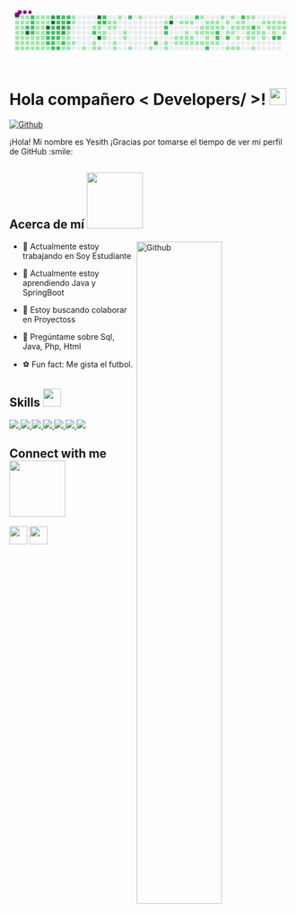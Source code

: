 <svg viewBox="-16 -32 880 192" width="880" height="192" xmlns="http://www.w3.org/2000/svg"><desc>Generated with https://github.com/Platane/snk</desc><style>:root{--cb:#1b1f230a;--cs:purple;--ce:#ebedf0;--c0:#ebedf0;--c1:#9be9a8;--c2:#40c463;--c3:#30a14e;--c4:#216e39}.c{shape-rendering:geometricPrecision;fill:var(--ce);stroke-width:1px;stroke:var(--cb);animation:none 62700ms linear infinite;width:12px;height:12px}@keyframes c0{0.15%{fill:var(--c1)}0.17%,100%{fill:var(--ce)}}.c.c0{fill:var(--c1);animation-name:c0}@keyframes c1{0.95%{fill:var(--c1)}0.97%,100%{fill:var(--ce)}}.c.c1{fill:var(--c1);animation-name:c1}@keyframes c2{1.11%{fill:var(--c1)}1.13%,100%{fill:var(--ce)}}.c.c2{fill:var(--c1);animation-name:c2}@keyframes c3{1.58%{fill:var(--c1)}1.6%,100%{fill:var(--ce)}}.c.c3{fill:var(--c1);animation-name:c3}@keyframes c4{1.74%{fill:var(--c1)}1.76%,100%{fill:var(--ce)}}.c.c4{fill:var(--c1);animation-name:c4}@keyframes c5{6.37%{fill:var(--c1)}6.39%,100%{fill:var(--ce)}}.c.c5{fill:var(--c1);animation-name:c5}@keyframes c6{6.53%{fill:var(--c1)}6.55%,100%{fill:var(--ce)}}.c.c6{fill:var(--c1);animation-name:c6}@keyframes c7{0.31%{fill:var(--c1)}0.33%,100%{fill:var(--ce)}}.c.c7{fill:var(--c1);animation-name:c7}@keyframes c8{0.79%{fill:var(--c1)}0.81%,100%{fill:var(--ce)}}.c.c8{fill:var(--c1);animation-name:c8}@keyframes c9{1.27%{fill:var(--c1)}1.29%,100%{fill:var(--ce)}}.c.c9{fill:var(--c1);animation-name:c9}@keyframes ca{1.43%{fill:var(--c1)}1.45%,100%{fill:var(--ce)}}.c.ca{fill:var(--c1);animation-name:ca}@keyframes cb{1.9%{fill:var(--c1)}1.92%,100%{fill:var(--ce)}}.c.cb{fill:var(--c1);animation-name:cb}@keyframes cc{6.21%{fill:var(--c1)}6.23%,100%{fill:var(--ce)}}.c.cc{fill:var(--c1);animation-name:cc}@keyframes cd{6.69%{fill:var(--c1)}6.71%,100%{fill:var(--ce)}}.c.cd{fill:var(--c1);animation-name:cd}@keyframes ce{0.47%{fill:var(--c1)}0.49%,100%{fill:var(--ce)}}.c.ce{fill:var(--c1);animation-name:ce}@keyframes cf{0.63%{fill:var(--c1)}0.65%,100%{fill:var(--ce)}}.c.cf{fill:var(--c1);animation-name:cf}@keyframes cg{60.44%{fill:var(--c2)}60.46%,100%{fill:var(--ce)}}.c.cg{fill:var(--c2);animation-name:cg}@keyframes ch{88.99%{fill:var(--c4)}89.01%,100%{fill:var(--ce)}}.c.ch{fill:var(--c4);animation-name:ch}@keyframes ci{2.06%{fill:var(--c1)}2.08%,100%{fill:var(--ce)}}.c.ci{fill:var(--c1);animation-name:ci}@keyframes cj{6.05%{fill:var(--c1)}6.07%,100%{fill:var(--ce)}}.c.cj{fill:var(--c1);animation-name:cj}@keyframes ck{6.85%{fill:var(--c1)}6.87%,100%{fill:var(--ce)}}.c.ck{fill:var(--c1);animation-name:ck}@keyframes cl{59.96%{fill:var(--c2)}59.98%,100%{fill:var(--ce)}}.c.cl{fill:var(--c2);animation-name:cl}@keyframes cm{60.12%{fill:var(--c2)}60.14%,100%{fill:var(--ce)}}.c.cm{fill:var(--c2);animation-name:cm}@keyframes cn{60.28%{fill:var(--c2)}60.3%,100%{fill:var(--ce)}}.c.cn{fill:var(--c2);animation-name:cn}@keyframes co{61.07%{fill:var(--c2)}61.09%,100%{fill:var(--ce)}}.c.co{fill:var(--c2);animation-name:co}@keyframes cp{2.22%{fill:var(--c1)}2.24%,100%{fill:var(--ce)}}.c.cp{fill:var(--c1);animation-name:cp}@keyframes cq{5.89%{fill:var(--c1)}5.91%,100%{fill:var(--ce)}}.c.cq{fill:var(--c1);animation-name:cq}@keyframes cr{5.73%{fill:var(--c1)}5.75%,100%{fill:var(--ce)}}.c.cr{fill:var(--c1);animation-name:cr}@keyframes cs{3.66%{fill:var(--c1)}3.68%,100%{fill:var(--ce)}}.c.cs{fill:var(--c1);animation-name:cs}@keyframes ct{3.82%{fill:var(--c1)}3.84%,100%{fill:var(--ce)}}.c.ct{fill:var(--c1);animation-name:ct}@keyframes cu{3.98%{fill:var(--c1)}4%,100%{fill:var(--ce)}}.c.cu{fill:var(--c1);animation-name:cu}@keyframes cv{4.14%{fill:var(--c1)}4.16%,100%{fill:var(--ce)}}.c.cv{fill:var(--c1);animation-name:cv}@keyframes cw{2.38%{fill:var(--c1)}2.4%,100%{fill:var(--ce)}}.c.cw{fill:var(--c1);animation-name:cw}@keyframes cx{4.46%{fill:var(--c1)}4.48%,100%{fill:var(--ce)}}.c.cx{fill:var(--c1);animation-name:cx}@keyframes cy{5.57%{fill:var(--c1)}5.59%,100%{fill:var(--ce)}}.c.cy{fill:var(--c1);animation-name:cy}@keyframes cz{3.5%{fill:var(--c1)}3.52%,100%{fill:var(--ce)}}.c.cz{fill:var(--c1);animation-name:cz}@keyframes c10{3.02%{fill:var(--c1)}3.04%,100%{fill:var(--ce)}}.c.c10{fill:var(--c1);animation-name:c10}@keyframes c11{2.86%{fill:var(--c1)}2.88%,100%{fill:var(--ce)}}.c.c11{fill:var(--c1);animation-name:c11}@keyframes c12{2.7%{fill:var(--c1)}2.72%,100%{fill:var(--ce)}}.c.c12{fill:var(--c1);animation-name:c12}@keyframes c13{2.54%{fill:var(--c1)}2.56%,100%{fill:var(--ce)}}.c.c13{fill:var(--c1);animation-name:c13}@keyframes c14{4.62%{fill:var(--c1)}4.64%,100%{fill:var(--ce)}}.c.c14{fill:var(--c1);animation-name:c14}@keyframes c15{4.77%{fill:var(--c1)}4.79%,100%{fill:var(--ce)}}.c.c15{fill:var(--c1);animation-name:c15}@keyframes c16{3.34%{fill:var(--c1)}3.36%,100%{fill:var(--ce)}}.c.c16{fill:var(--c1);animation-name:c16}@keyframes c17{3.18%{fill:var(--c1)}3.2%,100%{fill:var(--ce)}}.c.c17{fill:var(--c1);animation-name:c17}@keyframes c18{88.19%{fill:var(--c4)}88.21%,100%{fill:var(--ce)}}.c.c18{fill:var(--c4);animation-name:c18}@keyframes c19{55.81%{fill:var(--c2)}55.83%,100%{fill:var(--ce)}}.c.c19{fill:var(--c2);animation-name:c19}@keyframes c1a{55.97%{fill:var(--c2)}55.99%,100%{fill:var(--ce)}}.c.c1a{fill:var(--c2);animation-name:c1a}@keyframes c1b{56.45%{fill:var(--c2)}56.47%,100%{fill:var(--ce)}}.c.c1b{fill:var(--c2);animation-name:c1b}@keyframes c1c{4.93%{fill:var(--c1)}4.95%,100%{fill:var(--ce)}}.c.c1c{fill:var(--c1);animation-name:c1c}@keyframes c1d{87.71%{fill:var(--c3)}87.73%,100%{fill:var(--ce)}}.c.c1d{fill:var(--c3);animation-name:c1d}@keyframes c1e{87.87%{fill:var(--c4)}87.89%,100%{fill:var(--ce)}}.c.c1e{fill:var(--c4);animation-name:c1e}@keyframes c1f{86.11%{fill:var(--c2)}86.13%,100%{fill:var(--ce)}}.c.c1f{fill:var(--c2);animation-name:c1f}@keyframes c1g{55.65%{fill:var(--c2)}55.67%,100%{fill:var(--ce)}}.c.c1g{fill:var(--c2);animation-name:c1g}@keyframes c1h{56.13%{fill:var(--c2)}56.15%,100%{fill:var(--ce)}}.c.c1h{fill:var(--c2);animation-name:c1h}@keyframes c1i{56.29%{fill:var(--c2)}56.31%,100%{fill:var(--ce)}}.c.c1i{fill:var(--c2);animation-name:c1i}@keyframes c1j{56.77%{fill:var(--c2)}56.79%,100%{fill:var(--ce)}}.c.c1j{fill:var(--c2);animation-name:c1j}@keyframes c1k{84.36%{fill:var(--c3)}84.38%,100%{fill:var(--ce)}}.c.c1k{fill:var(--c3);animation-name:c1k}@keyframes c1l{84.2%{fill:var(--c2)}84.22%,100%{fill:var(--ce)}}.c.c1l{fill:var(--c2);animation-name:c1l}@keyframes c1m{86.27%{fill:var(--c3)}86.29%,100%{fill:var(--ce)}}.c.c1m{fill:var(--c3);animation-name:c1m}@keyframes c1n{55.49%{fill:var(--c2)}55.51%,100%{fill:var(--ce)}}.c.c1n{fill:var(--c2);animation-name:c1n}@keyframes c1o{55.33%{fill:var(--c2)}55.35%,100%{fill:var(--ce)}}.c.c1o{fill:var(--c2);animation-name:c1o}@keyframes c1p{55.17%{fill:var(--c1)}55.19%,100%{fill:var(--ce)}}.c.c1p{fill:var(--c1);animation-name:c1p}@keyframes c1q{56.93%{fill:var(--c2)}56.95%,100%{fill:var(--ce)}}.c.c1q{fill:var(--c2);animation-name:c1q}@keyframes c1r{58.68%{fill:var(--c2)}58.7%,100%{fill:var(--ce)}}.c.c1r{fill:var(--c2);animation-name:c1r}@keyframes c1s{84.04%{fill:var(--c2)}84.06%,100%{fill:var(--ce)}}.c.c1s{fill:var(--c2);animation-name:c1s}@keyframes c1t{86.43%{fill:var(--c3)}86.45%,100%{fill:var(--ce)}}.c.c1t{fill:var(--c3);animation-name:c1t}@keyframes c1u{86.59%{fill:var(--c3)}86.61%,100%{fill:var(--ce)}}.c.c1u{fill:var(--c3);animation-name:c1u}@keyframes c1v{54.85%{fill:var(--c1)}54.87%,100%{fill:var(--ce)}}.c.c1v{fill:var(--c1);animation-name:c1v}@keyframes c1w{55.01%{fill:var(--c2)}55.03%,100%{fill:var(--ce)}}.c.c1w{fill:var(--c2);animation-name:c1w}@keyframes c1x{8.28%{fill:var(--c1)}8.3%,100%{fill:var(--ce)}}.c.c1x{fill:var(--c1);animation-name:c1x}@keyframes c1y{58.52%{fill:var(--c2)}58.54%,100%{fill:var(--ce)}}.c.c1y{fill:var(--c2);animation-name:c1y}@keyframes c1z{87.07%{fill:var(--c3)}87.09%,100%{fill:var(--ce)}}.c.c1z{fill:var(--c3);animation-name:c1z}@keyframes c20{57.88%{fill:var(--c2)}57.9%,100%{fill:var(--ce)}}.c.c20{fill:var(--c2);animation-name:c20}@keyframes c21{9.24%{fill:var(--c1)}9.26%,100%{fill:var(--ce)}}.c.c21{fill:var(--c1);animation-name:c21}@keyframes c22{9.08%{fill:var(--c1)}9.1%,100%{fill:var(--ce)}}.c.c22{fill:var(--c1);animation-name:c22}@keyframes c23{8.6%{fill:var(--c1)}8.62%,100%{fill:var(--ce)}}.c.c23{fill:var(--c1);animation-name:c23}@keyframes c24{8.44%{fill:var(--c1)}8.46%,100%{fill:var(--ce)}}.c.c24{fill:var(--c1);animation-name:c24}@keyframes c25{9.88%{fill:var(--c1)}9.9%,100%{fill:var(--ce)}}.c.c25{fill:var(--c1);animation-name:c25}@keyframes c26{9.72%{fill:var(--c1)}9.74%,100%{fill:var(--ce)}}.c.c26{fill:var(--c1);animation-name:c26}@keyframes c27{8.76%{fill:var(--c1)}8.78%,100%{fill:var(--ce)}}.c.c27{fill:var(--c1);animation-name:c27}@keyframes c28{40.5%{fill:var(--c1)}40.52%,100%{fill:var(--ce)}}.c.c28{fill:var(--c1);animation-name:c28}@keyframes c29{10.84%{fill:var(--c1)}10.86%,100%{fill:var(--ce)}}.c.c29{fill:var(--c1);animation-name:c29}@keyframes c2a{63.31%{fill:var(--c2)}63.33%,100%{fill:var(--ce)}}.c.c2a{fill:var(--c2);animation-name:c2a}@keyframes c2b{39.38%{fill:var(--c1)}39.4%,100%{fill:var(--ce)}}.c.c2b{fill:var(--c1);animation-name:c2b}@keyframes c2c{39.54%{fill:var(--c1)}39.56%,100%{fill:var(--ce)}}.c.c2c{fill:var(--c1);animation-name:c2c}@keyframes c2d{92.33%{fill:var(--c4)}92.35%,100%{fill:var(--ce)}}.c.c2d{fill:var(--c4);animation-name:c2d}@keyframes c2e{63.79%{fill:var(--c2)}63.81%,100%{fill:var(--ce)}}.c.c2e{fill:var(--c2);animation-name:c2e}@keyframes c2f{10.99%{fill:var(--c1)}11.01%,100%{fill:var(--ce)}}.c.c2f{fill:var(--c1);animation-name:c2f}@keyframes c2g{11.15%{fill:var(--c1)}11.17%,100%{fill:var(--ce)}}.c.c2g{fill:var(--c1);animation-name:c2g}@keyframes c2h{91.38%{fill:var(--c4)}91.4%,100%{fill:var(--ce)}}.c.c2h{fill:var(--c4);animation-name:c2h}@keyframes c2i{39.7%{fill:var(--c1)}39.72%,100%{fill:var(--ce)}}.c.c2i{fill:var(--c1);animation-name:c2i}@keyframes c2j{64.1%{fill:var(--c2)}64.12%,100%{fill:var(--ce)}}.c.c2j{fill:var(--c2);animation-name:c2j}@keyframes c2k{63.95%{fill:var(--c2)}63.97%,100%{fill:var(--ce)}}.c.c2k{fill:var(--c2);animation-name:c2k}@keyframes c2l{11.31%{fill:var(--c1)}11.33%,100%{fill:var(--ce)}}.c.c2l{fill:var(--c1);animation-name:c2l}@keyframes c2m{11.47%{fill:var(--c1)}11.49%,100%{fill:var(--ce)}}.c.c2m{fill:var(--c1);animation-name:c2m}@keyframes c2n{14.03%{fill:var(--c1)}14.05%,100%{fill:var(--ce)}}.c.c2n{fill:var(--c1);animation-name:c2n}@keyframes c2o{14.18%{fill:var(--c1)}14.2%,100%{fill:var(--ce)}}.c.c2o{fill:var(--c1);animation-name:c2o}@keyframes c2p{13.87%{fill:var(--c1)}13.89%,100%{fill:var(--ce)}}.c.c2p{fill:var(--c1);animation-name:c2p}@keyframes c2q{13.71%{fill:var(--c1)}13.73%,100%{fill:var(--ce)}}.c.c2q{fill:var(--c1);animation-name:c2q}@keyframes c2r{11.95%{fill:var(--c1)}11.97%,100%{fill:var(--ce)}}.c.c2r{fill:var(--c1);animation-name:c2r}@keyframes c2s{12.11%{fill:var(--c1)}12.13%,100%{fill:var(--ce)}}.c.c2s{fill:var(--c1);animation-name:c2s}@keyframes c2t{14.82%{fill:var(--c1)}14.84%,100%{fill:var(--ce)}}.c.c2t{fill:var(--c1);animation-name:c2t}@keyframes c2u{13.23%{fill:var(--c1)}13.25%,100%{fill:var(--ce)}}.c.c2u{fill:var(--c1);animation-name:c2u}@keyframes c2v{13.07%{fill:var(--c1)}13.09%,100%{fill:var(--ce)}}.c.c2v{fill:var(--c1);animation-name:c2v}@keyframes c2w{64.9%{fill:var(--c2)}64.92%,100%{fill:var(--ce)}}.c.c2w{fill:var(--c2);animation-name:c2w}@keyframes c2x{12.59%{fill:var(--c1)}12.61%,100%{fill:var(--ce)}}.c.c2x{fill:var(--c1);animation-name:c2x}@keyframes c2y{15.78%{fill:var(--c1)}15.8%,100%{fill:var(--ce)}}.c.c2y{fill:var(--c1);animation-name:c2y}@keyframes c2z{34.92%{fill:var(--c1)}34.94%,100%{fill:var(--ce)}}.c.c2z{fill:var(--c1);animation-name:c2z}@keyframes c30{67.14%{fill:var(--c2)}67.16%,100%{fill:var(--ce)}}.c.c30{fill:var(--c2);animation-name:c30}@keyframes c31{36.19%{fill:var(--c1)}36.21%,100%{fill:var(--ce)}}.c.c31{fill:var(--c1);animation-name:c31}@keyframes c32{66.34%{fill:var(--c2)}66.36%,100%{fill:var(--ce)}}.c.c32{fill:var(--c2);animation-name:c32}@keyframes c33{66.5%{fill:var(--c2)}66.52%,100%{fill:var(--ce)}}.c.c33{fill:var(--c2);animation-name:c33}@keyframes c34{34.28%{fill:var(--c1)}34.3%,100%{fill:var(--ce)}}.c.c34{fill:var(--c1);animation-name:c34}@keyframes c35{34.12%{fill:var(--c1)}34.14%,100%{fill:var(--ce)}}.c.c35{fill:var(--c1);animation-name:c35}@keyframes c36{16.74%{fill:var(--c1)}16.76%,100%{fill:var(--ce)}}.c.c36{fill:var(--c1);animation-name:c36}@keyframes c37{94.73%{fill:var(--c4)}94.75%,100%{fill:var(--ce)}}.c.c37{fill:var(--c4);animation-name:c37}@keyframes c38{32.84%{fill:var(--c1)}32.86%,100%{fill:var(--ce)}}.c.c38{fill:var(--c1);animation-name:c38}@keyframes c39{33%{fill:var(--c1)}33.02%,100%{fill:var(--ce)}}.c.c39{fill:var(--c1);animation-name:c39}@keyframes c3a{17.21%{fill:var(--c1)}17.23%,100%{fill:var(--ce)}}.c.c3a{fill:var(--c1);animation-name:c3a}@keyframes c3b{32.69%{fill:var(--c1)}32.71%,100%{fill:var(--ce)}}.c.c3b{fill:var(--c1);animation-name:c3b}@keyframes c3c{33.16%{fill:var(--c1)}33.18%,100%{fill:var(--ce)}}.c.c3c{fill:var(--c1);animation-name:c3c}@keyframes c3d{17.37%{fill:var(--c1)}17.39%,100%{fill:var(--ce)}}.c.c3d{fill:var(--c1);animation-name:c3d}@keyframes c3e{31.41%{fill:var(--c1)}31.43%,100%{fill:var(--ce)}}.c.c3e{fill:var(--c1);animation-name:c3e}@keyframes c3f{31.57%{fill:var(--c1)}31.59%,100%{fill:var(--ce)}}.c.c3f{fill:var(--c1);animation-name:c3f}@keyframes c3g{33.32%{fill:var(--c1)}33.34%,100%{fill:var(--ce)}}.c.c3g{fill:var(--c1);animation-name:c3g}@keyframes c3h{17.53%{fill:var(--c1)}17.55%,100%{fill:var(--ce)}}.c.c3h{fill:var(--c1);animation-name:c3h}@keyframes c3i{31.73%{fill:var(--c1)}31.75%,100%{fill:var(--ce)}}.c.c3i{fill:var(--c1);animation-name:c3i}@keyframes c3j{31.89%{fill:var(--c1)}31.91%,100%{fill:var(--ce)}}.c.c3j{fill:var(--c1);animation-name:c3j}@keyframes c3k{73.36%{fill:var(--c2)}73.38%,100%{fill:var(--ce)}}.c.c3k{fill:var(--c2);animation-name:c3k}@keyframes c3l{31.09%{fill:var(--c1)}31.11%,100%{fill:var(--ce)}}.c.c3l{fill:var(--c1);animation-name:c3l}@keyframes c3m{32.05%{fill:var(--c1)}32.07%,100%{fill:var(--ce)}}.c.c3m{fill:var(--c1);animation-name:c3m}@keyframes c3n{30.45%{fill:var(--c1)}30.47%,100%{fill:var(--ce)}}.c.c3n{fill:var(--c1);animation-name:c3n}@keyframes c3o{22.8%{fill:var(--c1)}22.82%,100%{fill:var(--ce)}}.c.c3o{fill:var(--c1);animation-name:c3o}@keyframes c3p{22.96%{fill:var(--c1)}22.98%,100%{fill:var(--ce)}}.c.c3p{fill:var(--c1);animation-name:c3p}@keyframes c3q{23.91%{fill:var(--c1)}23.93%,100%{fill:var(--ce)}}.c.c3q{fill:var(--c1);animation-name:c3q}@keyframes c3r{18.01%{fill:var(--c1)}18.03%,100%{fill:var(--ce)}}.c.c3r{fill:var(--c1);animation-name:c3r}@keyframes c3s{22.64%{fill:var(--c1)}22.66%,100%{fill:var(--ce)}}.c.c3s{fill:var(--c1);animation-name:c3s}@keyframes c3t{23.12%{fill:var(--c1)}23.14%,100%{fill:var(--ce)}}.c.c3t{fill:var(--c1);animation-name:c3t}@keyframes c3u{23.59%{fill:var(--c1)}23.61%,100%{fill:var(--ce)}}.c.c3u{fill:var(--c1);animation-name:c3u}@keyframes c3v{24.07%{fill:var(--c1)}24.09%,100%{fill:var(--ce)}}.c.c3v{fill:var(--c1);animation-name:c3v}@keyframes c3w{68.89%{fill:var(--c2)}68.91%,100%{fill:var(--ce)}}.c.c3w{fill:var(--c2);animation-name:c3w}@keyframes c3x{18.17%{fill:var(--c1)}18.19%,100%{fill:var(--ce)}}.c.c3x{fill:var(--c1);animation-name:c3x}@keyframes c3y{22.48%{fill:var(--c1)}22.5%,100%{fill:var(--ce)}}.c.c3y{fill:var(--c1);animation-name:c3y}@keyframes c3z{23.28%{fill:var(--c1)}23.3%,100%{fill:var(--ce)}}.c.c3z{fill:var(--c1);animation-name:c3z}@keyframes c40{24.23%{fill:var(--c1)}24.25%,100%{fill:var(--ce)}}.c.c40{fill:var(--c1);animation-name:c40}@keyframes c41{18.33%{fill:var(--c1)}18.35%,100%{fill:var(--ce)}}.c.c41{fill:var(--c1);animation-name:c41}@keyframes c42{22.32%{fill:var(--c1)}22.34%,100%{fill:var(--ce)}}.c.c42{fill:var(--c1);animation-name:c42}@keyframes c43{69.69%{fill:var(--c2)}69.71%,100%{fill:var(--ce)}}.c.c43{fill:var(--c2);animation-name:c43}@keyframes c44{69.53%{fill:var(--c2)}69.55%,100%{fill:var(--ce)}}.c.c44{fill:var(--c2);animation-name:c44}@keyframes c45{24.39%{fill:var(--c1)}24.41%,100%{fill:var(--ce)}}.c.c45{fill:var(--c1);animation-name:c45}@keyframes c46{29.81%{fill:var(--c1)}29.83%,100%{fill:var(--ce)}}.c.c46{fill:var(--c1);animation-name:c46}@keyframes c47{22.16%{fill:var(--c1)}22.18%,100%{fill:var(--ce)}}.c.c47{fill:var(--c1);animation-name:c47}@keyframes c48{18.65%{fill:var(--c1)}18.67%,100%{fill:var(--ce)}}.c.c48{fill:var(--c1);animation-name:c48}@keyframes c49{21.84%{fill:var(--c1)}21.86%,100%{fill:var(--ce)}}.c.c49{fill:var(--c1);animation-name:c49}@keyframes c4a{70.17%{fill:var(--c2)}70.19%,100%{fill:var(--ce)}}.c.c4a{fill:var(--c2);animation-name:c4a}@keyframes c4b{24.87%{fill:var(--c1)}24.89%,100%{fill:var(--ce)}}.c.c4b{fill:var(--c1);animation-name:c4b}@keyframes c4c{29.5%{fill:var(--c1)}29.52%,100%{fill:var(--ce)}}.c.c4c{fill:var(--c1);animation-name:c4c}@keyframes c4d{21.52%{fill:var(--c1)}21.54%,100%{fill:var(--ce)}}.c.c4d{fill:var(--c1);animation-name:c4d}@keyframes c4e{21.68%{fill:var(--c1)}21.7%,100%{fill:var(--ce)}}.c.c4e{fill:var(--c1);animation-name:c4e}@keyframes c4f{25.03%{fill:var(--c1)}25.05%,100%{fill:var(--ce)}}.c.c4f{fill:var(--c1);animation-name:c4f}@keyframes c4g{18.97%{fill:var(--c1)}18.99%,100%{fill:var(--ce)}}.c.c4g{fill:var(--c1);animation-name:c4g}@keyframes c4h{21.36%{fill:var(--c1)}21.38%,100%{fill:var(--ce)}}.c.c4h{fill:var(--c1);animation-name:c4h}@keyframes c4i{21.04%{fill:var(--c1)}21.06%,100%{fill:var(--ce)}}.c.c4i{fill:var(--c1);animation-name:c4i}@keyframes c4j{25.19%{fill:var(--c1)}25.21%,100%{fill:var(--ce)}}.c.c4j{fill:var(--c1);animation-name:c4j}@keyframes c4k{71.92%{fill:var(--c2)}71.94%,100%{fill:var(--ce)}}.c.c4k{fill:var(--c2);animation-name:c4k}@keyframes c4l{19.13%{fill:var(--c1)}19.15%,100%{fill:var(--ce)}}.c.c4l{fill:var(--c1);animation-name:c4l}@keyframes c4m{19.29%{fill:var(--c1)}19.31%,100%{fill:var(--ce)}}.c.c4m{fill:var(--c1);animation-name:c4m}@keyframes c4n{28.7%{fill:var(--c1)}28.72%,100%{fill:var(--ce)}}.c.c4n{fill:var(--c1);animation-name:c4n}@keyframes c4o{19.45%{fill:var(--c1)}19.47%,100%{fill:var(--ce)}}.c.c4o{fill:var(--c1);animation-name:c4o}@keyframes c4p{19.61%{fill:var(--c1)}19.63%,100%{fill:var(--ce)}}.c.c4p{fill:var(--c1);animation-name:c4p}@keyframes c4q{20.72%{fill:var(--c1)}20.74%,100%{fill:var(--ce)}}.c.c4q{fill:var(--c1);animation-name:c4q}@keyframes c4r{28.54%{fill:var(--c1)}28.56%,100%{fill:var(--ce)}}.c.c4r{fill:var(--c1);animation-name:c4r}@keyframes c4s{71.28%{fill:var(--c2)}71.3%,100%{fill:var(--ce)}}.c.c4s{fill:var(--c2);animation-name:c4s}@keyframes c4t{19.77%{fill:var(--c1)}19.79%,100%{fill:var(--ce)}}.c.c4t{fill:var(--c1);animation-name:c4t}@keyframes c4u{20.56%{fill:var(--c1)}20.58%,100%{fill:var(--ce)}}.c.c4u{fill:var(--c1);animation-name:c4u}@keyframes c4v{25.67%{fill:var(--c1)}25.69%,100%{fill:var(--ce)}}.c.c4v{fill:var(--c1);animation-name:c4v}@keyframes c4w{26.47%{fill:var(--c1)}26.49%,100%{fill:var(--ce)}}.c.c4w{fill:var(--c1);animation-name:c4w}@keyframes c4x{19.93%{fill:var(--c1)}19.95%,100%{fill:var(--ce)}}.c.c4x{fill:var(--c1);animation-name:c4x}@keyframes c4y{28.06%{fill:var(--c1)}28.08%,100%{fill:var(--ce)}}.c.c4y{fill:var(--c1);animation-name:c4y}@keyframes c4z{20.09%{fill:var(--c1)}20.11%,100%{fill:var(--ce)}}.c.c4z{fill:var(--c1);animation-name:c4z}@keyframes c50{20.25%{fill:var(--c1)}20.27%,100%{fill:var(--ce)}}.c.c50{fill:var(--c1);animation-name:c50}@keyframes c51{27.9%{fill:var(--c1)}27.92%,100%{fill:var(--ce)}}.c.c51{fill:var(--c1);animation-name:c51}@keyframes c52{26.78%{fill:var(--c1)}26.8%,100%{fill:var(--ce)}}.c.c52{fill:var(--c1);animation-name:c52}@keyframes c53{27.74%{fill:var(--c1)}27.76%,100%{fill:var(--ce)}}.c.c53{fill:var(--c1);animation-name:c53}@keyframes c54{26.94%{fill:var(--c1)}26.96%,100%{fill:var(--ce)}}.c.c54{fill:var(--c1);animation-name:c54}@keyframes c55{46.88%{fill:var(--c1)}46.9%,100%{fill:var(--ce)}}.c.c55{fill:var(--c1);animation-name:c55}@keyframes c56{76.39%{fill:var(--c2)}76.41%,100%{fill:var(--ce)}}.c.c56{fill:var(--c2);animation-name:c56}@keyframes c57{27.58%{fill:var(--c1)}27.6%,100%{fill:var(--ce)}}.c.c57{fill:var(--c1);animation-name:c57}@keyframes c58{27.1%{fill:var(--c1)}27.12%,100%{fill:var(--ce)}}.c.c58{fill:var(--c1);animation-name:c58}@keyframes c59{76.55%{fill:var(--c2)}76.57%,100%{fill:var(--ce)}}.c.c59{fill:var(--c2);animation-name:c59}@keyframes c5a{27.42%{fill:var(--c1)}27.44%,100%{fill:var(--ce)}}.c.c5a{fill:var(--c1);animation-name:c5a}@keyframes c5b{27.26%{fill:var(--c1)}27.28%,100%{fill:var(--ce)}}.c.c5b{fill:var(--c1);animation-name:c5b}@keyframes c5c{47.2%{fill:var(--c1)}47.22%,100%{fill:var(--ce)}}.c.c5c{fill:var(--c1);animation-name:c5c}.u{transform-origin:0 0;transform:scale(0,1);animation:none linear 62700ms infinite}@keyframes u0{0.15%{transform:scale(0.000,1)}0.17%,0.31%{transform:scale(0.007,1)}0.33%,0.47%{transform:scale(0.014,1)}0.49%,0.63%{transform:scale(0.021,1)}0.65%,0.79%{transform:scale(0.028,1)}0.81%,0.95%{transform:scale(0.035,1)}0.97%,1.11%{transform:scale(0.043,1)}1.13%,1.27%{transform:scale(0.050,1)}1.29%,1.43%{transform:scale(0.057,1)}1.45%,1.58%{transform:scale(0.064,1)}1.6%,1.74%{transform:scale(0.071,1)}1.76%,1.9%{transform:scale(0.078,1)}1.92%,2.06%{transform:scale(0.085,1)}2.08%,2.22%{transform:scale(0.092,1)}2.24%,2.38%{transform:scale(0.099,1)}2.4%,2.54%{transform:scale(0.106,1)}2.56%,2.7%{transform:scale(0.113,1)}2.72%,2.86%{transform:scale(0.121,1)}2.88%,3.02%{transform:scale(0.128,1)}3.04%,3.18%{transform:scale(0.135,1)}3.2%,3.34%{transform:scale(0.142,1)}3.36%,3.5%{transform:scale(0.149,1)}3.52%,3.66%{transform:scale(0.156,1)}3.68%,3.82%{transform:scale(0.163,1)}3.84%,3.98%{transform:scale(0.170,1)}4%,4.14%{transform:scale(0.177,1)}4.16%,4.46%{transform:scale(0.184,1)}4.48%,4.62%{transform:scale(0.191,1)}4.64%,4.77%{transform:scale(0.199,1)}4.79%,4.93%{transform:scale(0.206,1)}4.95%,5.57%{transform:scale(0.213,1)}5.59%,5.73%{transform:scale(0.220,1)}5.75%,5.89%{transform:scale(0.227,1)}5.91%,6.05%{transform:scale(0.234,1)}6.07%,6.21%{transform:scale(0.241,1)}6.23%,6.37%{transform:scale(0.248,1)}6.39%,6.53%{transform:scale(0.255,1)}6.55%,6.69%{transform:scale(0.262,1)}6.71%,6.85%{transform:scale(0.270,1)}6.87%,8.28%{transform:scale(0.277,1)}8.3%,8.44%{transform:scale(0.284,1)}8.46%,8.6%{transform:scale(0.291,1)}8.62%,8.76%{transform:scale(0.298,1)}8.78%,9.08%{transform:scale(0.305,1)}9.1%,9.24%{transform:scale(0.312,1)}9.26%,9.72%{transform:scale(0.319,1)}9.74%,9.88%{transform:scale(0.326,1)}9.9%,10.84%{transform:scale(0.333,1)}10.86%,10.99%{transform:scale(0.340,1)}11.01%,11.15%{transform:scale(0.348,1)}11.17%,11.31%{transform:scale(0.355,1)}11.33%,11.47%{transform:scale(0.362,1)}11.49%,11.95%{transform:scale(0.369,1)}11.97%,12.11%{transform:scale(0.376,1)}12.13%,12.59%{transform:scale(0.383,1)}12.61%,13.07%{transform:scale(0.390,1)}13.09%,13.23%{transform:scale(0.397,1)}13.25%,13.71%{transform:scale(0.404,1)}13.73%,13.87%{transform:scale(0.411,1)}13.89%,14.03%{transform:scale(0.418,1)}14.05%,14.18%{transform:scale(0.426,1)}14.2%,14.82%{transform:scale(0.433,1)}14.84%,15.78%{transform:scale(0.440,1)}15.8%,16.74%{transform:scale(0.447,1)}16.76%,17.21%{transform:scale(0.454,1)}17.23%,17.37%{transform:scale(0.461,1)}17.39%,17.53%{transform:scale(0.468,1)}17.55%,18.01%{transform:scale(0.475,1)}18.03%,18.17%{transform:scale(0.482,1)}18.19%,18.33%{transform:scale(0.489,1)}18.35%,18.65%{transform:scale(0.496,1)}18.67%,18.97%{transform:scale(0.504,1)}18.99%,19.13%{transform:scale(0.511,1)}19.15%,19.29%{transform:scale(0.518,1)}19.31%,19.45%{transform:scale(0.525,1)}19.47%,19.61%{transform:scale(0.532,1)}19.63%,19.77%{transform:scale(0.539,1)}19.79%,19.93%{transform:scale(0.546,1)}19.95%,20.09%{transform:scale(0.553,1)}20.11%,20.25%{transform:scale(0.560,1)}20.27%,20.56%{transform:scale(0.567,1)}20.58%,20.72%{transform:scale(0.574,1)}20.74%,21.04%{transform:scale(0.582,1)}21.06%,21.36%{transform:scale(0.589,1)}21.38%,21.52%{transform:scale(0.596,1)}21.54%,21.68%{transform:scale(0.603,1)}21.7%,21.84%{transform:scale(0.610,1)}21.86%,22.16%{transform:scale(0.617,1)}22.18%,22.32%{transform:scale(0.624,1)}22.34%,22.48%{transform:scale(0.631,1)}22.5%,22.64%{transform:scale(0.638,1)}22.66%,22.8%{transform:scale(0.645,1)}22.82%,22.96%{transform:scale(0.652,1)}22.98%,23.12%{transform:scale(0.660,1)}23.14%,23.28%{transform:scale(0.667,1)}23.3%,23.59%{transform:scale(0.674,1)}23.61%,23.91%{transform:scale(0.681,1)}23.93%,24.07%{transform:scale(0.688,1)}24.09%,24.23%{transform:scale(0.695,1)}24.25%,24.39%{transform:scale(0.702,1)}24.41%,24.87%{transform:scale(0.709,1)}24.89%,25.03%{transform:scale(0.716,1)}25.05%,25.19%{transform:scale(0.723,1)}25.21%,25.67%{transform:scale(0.730,1)}25.69%,26.47%{transform:scale(0.738,1)}26.49%,26.78%{transform:scale(0.745,1)}26.8%,26.94%{transform:scale(0.752,1)}26.96%,27.1%{transform:scale(0.759,1)}27.12%,27.26%{transform:scale(0.766,1)}27.28%,27.42%{transform:scale(0.773,1)}27.44%,27.58%{transform:scale(0.780,1)}27.6%,27.74%{transform:scale(0.787,1)}27.76%,27.9%{transform:scale(0.794,1)}27.92%,28.06%{transform:scale(0.801,1)}28.08%,28.54%{transform:scale(0.809,1)}28.56%,28.7%{transform:scale(0.816,1)}28.72%,29.5%{transform:scale(0.823,1)}29.52%,29.81%{transform:scale(0.830,1)}29.83%,30.45%{transform:scale(0.837,1)}30.47%,31.09%{transform:scale(0.844,1)}31.11%,31.41%{transform:scale(0.851,1)}31.43%,31.57%{transform:scale(0.858,1)}31.59%,31.73%{transform:scale(0.865,1)}31.75%,31.89%{transform:scale(0.872,1)}31.91%,32.05%{transform:scale(0.879,1)}32.07%,32.69%{transform:scale(0.887,1)}32.71%,32.84%{transform:scale(0.894,1)}32.86%,33%{transform:scale(0.901,1)}33.02%,33.16%{transform:scale(0.908,1)}33.18%,33.32%{transform:scale(0.915,1)}33.34%,34.12%{transform:scale(0.922,1)}34.14%,34.28%{transform:scale(0.929,1)}34.3%,34.92%{transform:scale(0.936,1)}34.94%,36.19%{transform:scale(0.943,1)}36.21%,39.38%{transform:scale(0.950,1)}39.4%,39.54%{transform:scale(0.957,1)}39.56%,39.7%{transform:scale(0.965,1)}39.72%,40.5%{transform:scale(0.972,1)}40.52%,46.88%{transform:scale(0.979,1)}46.9%,47.2%{transform:scale(0.986,1)}47.22%,54.85%{transform:scale(0.993,1)}54.87%,100%{transform:scale(1.000,1)}}.u.u0{fill:var(--c1);animation-name:u0;transform-origin:0.0px 0}@keyframes u1{55.01%{transform:scale(0.000,1)}55.03%,100%{transform:scale(1.000,1)}}.u.u1{fill:var(--c2);animation-name:u1;transform-origin:619.5px 0}@keyframes u2{55.17%{transform:scale(0.000,1)}55.19%,100%{transform:scale(1.000,1)}}.u.u2{fill:var(--c1);animation-name:u2;transform-origin:623.9px 0}@keyframes u3{55.33%{transform:scale(0.000,1)}55.35%,55.49%{transform:scale(0.027,1)}55.51%,55.65%{transform:scale(0.054,1)}55.67%,55.81%{transform:scale(0.081,1)}55.83%,55.97%{transform:scale(0.108,1)}55.99%,56.13%{transform:scale(0.135,1)}56.15%,56.29%{transform:scale(0.162,1)}56.31%,56.45%{transform:scale(0.189,1)}56.47%,56.77%{transform:scale(0.216,1)}56.79%,56.93%{transform:scale(0.243,1)}56.95%,57.88%{transform:scale(0.270,1)}57.9%,58.52%{transform:scale(0.297,1)}58.54%,58.68%{transform:scale(0.324,1)}58.7%,59.96%{transform:scale(0.351,1)}59.98%,60.12%{transform:scale(0.378,1)}60.14%,60.28%{transform:scale(0.405,1)}60.3%,60.44%{transform:scale(0.432,1)}60.46%,61.07%{transform:scale(0.459,1)}61.09%,63.31%{transform:scale(0.486,1)}63.33%,63.79%{transform:scale(0.514,1)}63.81%,63.95%{transform:scale(0.541,1)}63.97%,64.1%{transform:scale(0.568,1)}64.12%,64.9%{transform:scale(0.595,1)}64.92%,66.34%{transform:scale(0.622,1)}66.36%,66.5%{transform:scale(0.649,1)}66.52%,67.14%{transform:scale(0.676,1)}67.16%,68.89%{transform:scale(0.703,1)}68.91%,69.53%{transform:scale(0.730,1)}69.55%,69.69%{transform:scale(0.757,1)}69.71%,70.17%{transform:scale(0.784,1)}70.19%,71.28%{transform:scale(0.811,1)}71.3%,71.92%{transform:scale(0.838,1)}71.94%,73.36%{transform:scale(0.865,1)}73.38%,76.39%{transform:scale(0.892,1)}76.41%,76.55%{transform:scale(0.919,1)}76.57%,84.04%{transform:scale(0.946,1)}84.06%,84.2%{transform:scale(0.973,1)}84.22%,100%{transform:scale(1.000,1)}}.u.u3{fill:var(--c2);animation-name:u3;transform-origin:628.3px 0}@keyframes u4{84.36%{transform:scale(0.000,1)}84.38%,100%{transform:scale(1.000,1)}}.u.u4{fill:var(--c3);animation-name:u4;transform-origin:790.9px 0}@keyframes u5{86.11%{transform:scale(0.000,1)}86.13%,100%{transform:scale(1.000,1)}}.u.u5{fill:var(--c2);animation-name:u5;transform-origin:795.3px 0}@keyframes u6{86.27%{transform:scale(0.000,1)}86.29%,86.43%{transform:scale(0.200,1)}86.45%,86.59%{transform:scale(0.400,1)}86.61%,87.07%{transform:scale(0.600,1)}87.09%,87.71%{transform:scale(0.800,1)}87.73%,100%{transform:scale(1.000,1)}}.u.u6{fill:var(--c3);animation-name:u6;transform-origin:799.7px 0}@keyframes u7{87.87%{transform:scale(0.000,1)}87.89%,88.19%{transform:scale(0.167,1)}88.21%,88.99%{transform:scale(0.333,1)}89.01%,91.38%{transform:scale(0.500,1)}91.4%,92.33%{transform:scale(0.667,1)}92.35%,94.73%{transform:scale(0.833,1)}94.75%,100%{transform:scale(1.000,1)}}.u.u7{fill:var(--c4);animation-name:u7;transform-origin:821.6px 0}.s{shape-rendering:geometricPrecision;fill:var(--cs);animation:none linear 62700ms infinite}@keyframes s0{0%,99.84%{transform:translate(0px,-16px)}0.16%{transform:translate(0px,0px)}0.48%{transform:translate(32px,0px)}0.64%,60.61%{transform:translate(32px,16px)}0.96%{transform:translate(0px,16px)}1.12%{transform:translate(0px,32px)}1.28%{transform:translate(16px,32px)}1.44%{transform:translate(16px,48px)}1.59%{transform:translate(0px,48px)}1.75%{transform:translate(0px,64px)}2.55%{transform:translate(80px,64px)}3.03%{transform:translate(80px,16px)}3.19%,88.04%{transform:translate(96px,16px)}3.35%{transform:translate(96px,0px)}3.67%,99.04%{transform:translate(64px,0px)}4.47%{transform:translate(64px,80px)}4.63%{transform:translate(80px,80px)}4.78%,5.42%{transform:translate(80px,96px)}4.94%,7.5%,56.62%{transform:translate(96px,96px)}5.1%,7.66%{transform:translate(96px,112px)}5.26%{transform:translate(80px,112px)}5.74%{transform:translate(48px,96px)}5.9%{transform:translate(48px,80px)}6.38%{transform:translate(0px,80px)}6.54%{transform:translate(0px,96px)}8.13%{transform:translate(144px,112px)}8.29%{transform:translate(144px,96px)}8.45%,54.39%,57.26%{transform:translate(160px,96px)}8.61%{transform:translate(160px,80px)}8.77%{transform:translate(176px,80px)}8.93%{transform:translate(176px,64px)}9.09%,54.7%{transform:translate(160px,64px)}9.25%,86.76%{transform:translate(160px,48px)}9.41%{transform:translate(176px,48px)}9.89%,58.37%,83.57%{transform:translate(176px,0px)}10.53%{transform:translate(240px,0px)}10.85%{transform:translate(240px,32px)}11%{transform:translate(256px,32px)}11.16%,63.48%,91.23%{transform:translate(256px,48px)}11.32%{transform:translate(272px,48px)}11.48%,91.55%{transform:translate(272px,64px)}11.8%{transform:translate(304px,64px)}12.12%{transform:translate(304px,96px)}12.6%{transform:translate(352px,96px)}12.92%{transform:translate(352px,64px)}13.08%{transform:translate(336px,64px)}13.4%{transform:translate(336px,32px)}13.72%{transform:translate(304px,32px)}13.88%{transform:translate(304px,16px)}14.04%,38.28%{transform:translate(288px,16px)}14.19%,38.44%{transform:translate(288px,32px)}14.51%{transform:translate(320px,32px)}14.83%{transform:translate(320px,0px)}14.99%{transform:translate(336px,0px)}15.15%{transform:translate(336px,-16px)}15.63%{transform:translate(384px,-16px)}15.79%{transform:translate(384px,0px)}17.07%{transform:translate(512px,0px)}17.22%{transform:translate(512px,16px)}19.14%{transform:translate(704px,16px)}19.3%{transform:translate(704px,32px)}19.46%{transform:translate(720px,32px)}19.62%{transform:translate(720px,48px)}20.1%{transform:translate(768px,48px)}20.26%{transform:translate(768px,64px)}21.05%{transform:translate(688px,64px)}21.37%{transform:translate(688px,32px)}21.53%{transform:translate(672px,32px)}21.69%{transform:translate(672px,48px)}21.85%,70.02%{transform:translate(656px,48px)}22.01%{transform:translate(656px,32px)}22.81%{transform:translate(576px,32px)}22.97%{transform:translate(576px,48px)}23.29%{transform:translate(608px,48px)}23.44%{transform:translate(608px,64px)}23.76%{transform:translate(576px,64px)}23.92%,44.34%{transform:translate(576px,80px)}24.72%{transform:translate(656px,80px)}24.88%{transform:translate(656px,96px)}25.84%{transform:translate(752px,96px)}26.48%{transform:translate(752px,32px)}27.27%{transform:translate(832px,32px)}27.43%{transform:translate(832px,16px)}28.07%{transform:translate(768px,16px)}28.23%{transform:translate(768px,0px)}28.71%{transform:translate(720px,0px)}28.87%{transform:translate(720px,-16px)}29.35%{transform:translate(672px,-16px)}29.51%{transform:translate(672px,0px)}30.46%{transform:translate(576px,0px)}30.62%{transform:translate(576px,16px)}30.78%,73.52%{transform:translate(560px,16px)}31.1%{transform:translate(560px,48px)}31.42%{transform:translate(528px,48px)}31.58%{transform:translate(528px,64px)}31.74%{transform:translate(544px,64px)}31.9%{transform:translate(544px,80px)}32.06%{transform:translate(560px,80px)}32.22%{transform:translate(560px,64px)}32.85%{transform:translate(496px,64px)}33.01%{transform:translate(496px,80px)}33.33%{transform:translate(528px,80px)}33.49%{transform:translate(528px,96px)}34.13%,51.36%{transform:translate(464px,96px)}34.29%,51.2%{transform:translate(464px,80px)}34.45%{transform:translate(448px,80px)}34.61%{transform:translate(448px,96px)}34.93%{transform:translate(416px,96px)}35.25%{transform:translate(416px,64px)}35.57%{transform:translate(448px,64px)}36.04%{transform:translate(448px,16px)}36.2%{transform:translate(464px,16px)}36.36%,66.03%{transform:translate(464px,0px)}37.32%{transform:translate(368px,0px)}37.48%{transform:translate(368px,16px)}38.6%{transform:translate(272px,32px)}39.07%{transform:translate(272px,80px)}39.39%{transform:translate(240px,80px)}39.55%{transform:translate(240px,96px)}39.71%{transform:translate(256px,96px)}39.87%{transform:translate(256px,80px)}40.35%{transform:translate(208px,80px)}40.51%{transform:translate(208px,96px)}44.18%{transform:translate(576px,96px)}46.41%{transform:translate(784px,80px)}46.73%{transform:translate(784px,48px)}47.21%{transform:translate(832px,48px)}47.53%{transform:translate(832px,80px)}54.86%{transform:translate(144px,64px)}55.02%{transform:translate(144px,80px)}55.18%{transform:translate(128px,80px)}55.5%,61.88%{transform:translate(128px,48px)}55.82%{transform:translate(96px,48px)}55.98%{transform:translate(96px,64px)}56.14%{transform:translate(112px,64px)}56.3%{transform:translate(112px,80px)}56.46%{transform:translate(96px,80px)}57.89%{transform:translate(160px,32px)}58.05%,83.25%{transform:translate(176px,32px)}58.69%,83.89%{transform:translate(144px,0px)}58.85%{transform:translate(144px,-16px)}59.81%{transform:translate(48px,-16px)}60.29%{transform:translate(48px,32px)}60.45%,88.84%{transform:translate(32px,32px)}60.77%{transform:translate(48px,16px)}61.08%{transform:translate(48px,48px)}62.04%{transform:translate(128px,64px)}63.16%{transform:translate(240px,64px)}63.32%{transform:translate(240px,48px)}63.8%,92.5%{transform:translate(256px,16px)}63.96%{transform:translate(272px,16px)}64.11%,92.19%{transform:translate(272px,0px)}66.51%{transform:translate(464px,48px)}66.83%{transform:translate(432px,48px)}67.15%{transform:translate(432px,80px)}68.74%{transform:translate(592px,80px)}68.9%{transform:translate(592px,96px)}69.22%{transform:translate(624px,96px)}69.7%{transform:translate(624px,48px)}70.18%{transform:translate(656px,64px)}70.97%{transform:translate(736px,64px)}71.61%{transform:translate(736px,0px)}73.37%{transform:translate(560px,0px)}75.92%{transform:translate(800px,16px)}76.4%{transform:translate(800px,64px)}76.56%{transform:translate(816px,64px)}76.71%{transform:translate(816px,48px)}82.93%{transform:translate(192px,48px)}83.09%{transform:translate(192px,32px)}84.05%{transform:translate(144px,16px)}84.21%{transform:translate(128px,16px)}84.53%{transform:translate(128px,-16px)}85.01%{transform:translate(80px,-16px)}85.65%{transform:translate(80px,48px)}85.96%{transform:translate(112px,48px)}86.12%{transform:translate(112px,32px)}86.44%{transform:translate(144px,32px)}86.6%{transform:translate(144px,48px)}87.24%{transform:translate(160px,0px)}87.72%{transform:translate(112px,0px)}87.88%{transform:translate(112px,16px)}88.2%{transform:translate(96px,32px)}89%{transform:translate(32px,48px)}91.39%{transform:translate(256px,64px)}92.34%{transform:translate(256px,0px)}94.74%{transform:translate(480px,16px)}94.9%{transform:translate(480px,0px)}99.2%{transform:translate(64px,-16px)}}.s.s0{transform:translate(0px,-16px);animation-name:s0}@keyframes s1{0%,99.84%{transform:translate(16px,-16px)}0.16%{transform:translate(0px,-16px)}0.32%{transform:translate(0px,0px)}0.64%{transform:translate(32px,0px)}0.8%,60.77%{transform:translate(32px,16px)}1.12%{transform:translate(0px,16px)}1.28%{transform:translate(0px,32px)}1.44%{transform:translate(16px,32px)}1.59%{transform:translate(16px,48px)}1.75%{transform:translate(0px,48px)}1.91%{transform:translate(0px,64px)}2.71%{transform:translate(80px,64px)}3.19%{transform:translate(80px,16px)}3.35%,88.2%{transform:translate(96px,16px)}3.51%{transform:translate(96px,0px)}3.83%,99.2%{transform:translate(64px,0px)}4.63%{transform:translate(64px,80px)}4.78%{transform:translate(80px,80px)}4.94%,5.58%{transform:translate(80px,96px)}5.1%,7.66%,56.78%{transform:translate(96px,96px)}5.26%,7.81%{transform:translate(96px,112px)}5.42%{transform:translate(80px,112px)}5.9%{transform:translate(48px,96px)}6.06%{transform:translate(48px,80px)}6.54%{transform:translate(0px,80px)}6.7%{transform:translate(0px,96px)}8.29%{transform:translate(144px,112px)}8.45%{transform:translate(144px,96px)}8.61%,54.55%,57.42%{transform:translate(160px,96px)}8.77%{transform:translate(160px,80px)}8.93%{transform:translate(176px,80px)}9.09%{transform:translate(176px,64px)}9.25%,54.86%{transform:translate(160px,64px)}9.41%,86.92%{transform:translate(160px,48px)}9.57%{transform:translate(176px,48px)}10.05%,58.53%,83.73%{transform:translate(176px,0px)}10.69%{transform:translate(240px,0px)}11%{transform:translate(240px,32px)}11.16%{transform:translate(256px,32px)}11.32%,63.64%,91.39%{transform:translate(256px,48px)}11.48%{transform:translate(272px,48px)}11.64%,91.71%{transform:translate(272px,64px)}11.96%{transform:translate(304px,64px)}12.28%{transform:translate(304px,96px)}12.76%{transform:translate(352px,96px)}13.08%{transform:translate(352px,64px)}13.24%{transform:translate(336px,64px)}13.56%{transform:translate(336px,32px)}13.88%{transform:translate(304px,32px)}14.04%{transform:translate(304px,16px)}14.19%,38.44%{transform:translate(288px,16px)}14.35%,38.6%{transform:translate(288px,32px)}14.67%{transform:translate(320px,32px)}14.99%{transform:translate(320px,0px)}15.15%{transform:translate(336px,0px)}15.31%{transform:translate(336px,-16px)}15.79%{transform:translate(384px,-16px)}15.95%{transform:translate(384px,0px)}17.22%{transform:translate(512px,0px)}17.38%{transform:translate(512px,16px)}19.3%{transform:translate(704px,16px)}19.46%{transform:translate(704px,32px)}19.62%{transform:translate(720px,32px)}19.78%{transform:translate(720px,48px)}20.26%{transform:translate(768px,48px)}20.41%{transform:translate(768px,64px)}21.21%{transform:translate(688px,64px)}21.53%{transform:translate(688px,32px)}21.69%{transform:translate(672px,32px)}21.85%{transform:translate(672px,48px)}22.01%,70.18%{transform:translate(656px,48px)}22.17%{transform:translate(656px,32px)}22.97%{transform:translate(576px,32px)}23.13%{transform:translate(576px,48px)}23.44%{transform:translate(608px,48px)}23.6%{transform:translate(608px,64px)}23.92%{transform:translate(576px,64px)}24.08%,44.5%{transform:translate(576px,80px)}24.88%{transform:translate(656px,80px)}25.04%{transform:translate(656px,96px)}26%{transform:translate(752px,96px)}26.63%{transform:translate(752px,32px)}27.43%{transform:translate(832px,32px)}27.59%{transform:translate(832px,16px)}28.23%{transform:translate(768px,16px)}28.39%{transform:translate(768px,0px)}28.87%{transform:translate(720px,0px)}29.03%{transform:translate(720px,-16px)}29.51%{transform:translate(672px,-16px)}29.67%{transform:translate(672px,0px)}30.62%{transform:translate(576px,0px)}30.78%{transform:translate(576px,16px)}30.94%,73.68%{transform:translate(560px,16px)}31.26%{transform:translate(560px,48px)}31.58%{transform:translate(528px,48px)}31.74%{transform:translate(528px,64px)}31.9%{transform:translate(544px,64px)}32.06%{transform:translate(544px,80px)}32.22%{transform:translate(560px,80px)}32.38%{transform:translate(560px,64px)}33.01%{transform:translate(496px,64px)}33.17%{transform:translate(496px,80px)}33.49%{transform:translate(528px,80px)}33.65%{transform:translate(528px,96px)}34.29%,51.52%{transform:translate(464px,96px)}34.45%,51.36%{transform:translate(464px,80px)}34.61%{transform:translate(448px,80px)}34.77%{transform:translate(448px,96px)}35.09%{transform:translate(416px,96px)}35.41%{transform:translate(416px,64px)}35.73%{transform:translate(448px,64px)}36.2%{transform:translate(448px,16px)}36.36%{transform:translate(464px,16px)}36.52%,66.19%{transform:translate(464px,0px)}37.48%{transform:translate(368px,0px)}37.64%{transform:translate(368px,16px)}38.76%{transform:translate(272px,32px)}39.23%{transform:translate(272px,80px)}39.55%{transform:translate(240px,80px)}39.71%{transform:translate(240px,96px)}39.87%{transform:translate(256px,96px)}40.03%{transform:translate(256px,80px)}40.51%{transform:translate(208px,80px)}40.67%{transform:translate(208px,96px)}44.34%{transform:translate(576px,96px)}46.57%{transform:translate(784px,80px)}46.89%{transform:translate(784px,48px)}47.37%{transform:translate(832px,48px)}47.69%{transform:translate(832px,80px)}55.02%{transform:translate(144px,64px)}55.18%{transform:translate(144px,80px)}55.34%{transform:translate(128px,80px)}55.66%,62.04%{transform:translate(128px,48px)}55.98%{transform:translate(96px,48px)}56.14%{transform:translate(96px,64px)}56.3%{transform:translate(112px,64px)}56.46%{transform:translate(112px,80px)}56.62%{transform:translate(96px,80px)}58.05%{transform:translate(160px,32px)}58.21%,83.41%{transform:translate(176px,32px)}58.85%,84.05%{transform:translate(144px,0px)}59.01%{transform:translate(144px,-16px)}59.97%{transform:translate(48px,-16px)}60.45%{transform:translate(48px,32px)}60.61%,89%{transform:translate(32px,32px)}60.93%{transform:translate(48px,16px)}61.24%{transform:translate(48px,48px)}62.2%{transform:translate(128px,64px)}63.32%{transform:translate(240px,64px)}63.48%{transform:translate(240px,48px)}63.96%,92.66%{transform:translate(256px,16px)}64.11%{transform:translate(272px,16px)}64.27%,92.34%{transform:translate(272px,0px)}66.67%{transform:translate(464px,48px)}66.99%{transform:translate(432px,48px)}67.3%{transform:translate(432px,80px)}68.9%{transform:translate(592px,80px)}69.06%{transform:translate(592px,96px)}69.38%{transform:translate(624px,96px)}69.86%{transform:translate(624px,48px)}70.33%{transform:translate(656px,64px)}71.13%{transform:translate(736px,64px)}71.77%{transform:translate(736px,0px)}73.52%{transform:translate(560px,0px)}76.08%{transform:translate(800px,16px)}76.56%{transform:translate(800px,64px)}76.71%{transform:translate(816px,64px)}76.87%{transform:translate(816px,48px)}83.09%{transform:translate(192px,48px)}83.25%{transform:translate(192px,32px)}84.21%{transform:translate(144px,16px)}84.37%{transform:translate(128px,16px)}84.69%{transform:translate(128px,-16px)}85.17%{transform:translate(80px,-16px)}85.81%{transform:translate(80px,48px)}86.12%{transform:translate(112px,48px)}86.28%{transform:translate(112px,32px)}86.6%{transform:translate(144px,32px)}86.76%{transform:translate(144px,48px)}87.4%{transform:translate(160px,0px)}87.88%{transform:translate(112px,0px)}88.04%{transform:translate(112px,16px)}88.36%{transform:translate(96px,32px)}89.15%{transform:translate(32px,48px)}91.55%{transform:translate(256px,64px)}92.5%{transform:translate(256px,0px)}94.9%{transform:translate(480px,16px)}95.06%{transform:translate(480px,0px)}99.36%{transform:translate(64px,-16px)}}.s.s1{transform:translate(16px,-16px);animation-name:s1}@keyframes s2{0%,99.84%{transform:translate(32px,-16px)}0.32%{transform:translate(0px,-16px)}0.48%{transform:translate(0px,0px)}0.8%{transform:translate(32px,0px)}0.96%,60.93%{transform:translate(32px,16px)}1.28%{transform:translate(0px,16px)}1.44%{transform:translate(0px,32px)}1.59%{transform:translate(16px,32px)}1.75%{transform:translate(16px,48px)}1.91%{transform:translate(0px,48px)}2.07%{transform:translate(0px,64px)}2.87%{transform:translate(80px,64px)}3.35%{transform:translate(80px,16px)}3.51%,88.36%{transform:translate(96px,16px)}3.67%{transform:translate(96px,0px)}3.99%,99.36%{transform:translate(64px,0px)}4.78%{transform:translate(64px,80px)}4.94%{transform:translate(80px,80px)}5.1%,5.74%{transform:translate(80px,96px)}5.26%,7.81%,56.94%{transform:translate(96px,96px)}5.42%,7.97%{transform:translate(96px,112px)}5.58%{transform:translate(80px,112px)}6.06%{transform:translate(48px,96px)}6.22%{transform:translate(48px,80px)}6.7%{transform:translate(0px,80px)}6.86%{transform:translate(0px,96px)}8.45%{transform:translate(144px,112px)}8.61%{transform:translate(144px,96px)}8.77%,54.7%,57.58%{transform:translate(160px,96px)}8.93%{transform:translate(160px,80px)}9.09%{transform:translate(176px,80px)}9.25%{transform:translate(176px,64px)}9.41%,55.02%{transform:translate(160px,64px)}9.57%,87.08%{transform:translate(160px,48px)}9.73%{transform:translate(176px,48px)}10.21%,58.69%,83.89%{transform:translate(176px,0px)}10.85%{transform:translate(240px,0px)}11.16%{transform:translate(240px,32px)}11.32%{transform:translate(256px,32px)}11.48%,63.8%,91.55%{transform:translate(256px,48px)}11.64%{transform:translate(272px,48px)}11.8%,91.87%{transform:translate(272px,64px)}12.12%{transform:translate(304px,64px)}12.44%{transform:translate(304px,96px)}12.92%{transform:translate(352px,96px)}13.24%{transform:translate(352px,64px)}13.4%{transform:translate(336px,64px)}13.72%{transform:translate(336px,32px)}14.04%{transform:translate(304px,32px)}14.19%{transform:translate(304px,16px)}14.35%,38.6%{transform:translate(288px,16px)}14.51%,38.76%{transform:translate(288px,32px)}14.83%{transform:translate(320px,32px)}15.15%{transform:translate(320px,0px)}15.31%{transform:translate(336px,0px)}15.47%{transform:translate(336px,-16px)}15.95%{transform:translate(384px,-16px)}16.11%{transform:translate(384px,0px)}17.38%{transform:translate(512px,0px)}17.54%{transform:translate(512px,16px)}19.46%{transform:translate(704px,16px)}19.62%{transform:translate(704px,32px)}19.78%{transform:translate(720px,32px)}19.94%{transform:translate(720px,48px)}20.41%{transform:translate(768px,48px)}20.57%{transform:translate(768px,64px)}21.37%{transform:translate(688px,64px)}21.69%{transform:translate(688px,32px)}21.85%{transform:translate(672px,32px)}22.01%{transform:translate(672px,48px)}22.17%,70.33%{transform:translate(656px,48px)}22.33%{transform:translate(656px,32px)}23.13%{transform:translate(576px,32px)}23.29%{transform:translate(576px,48px)}23.6%{transform:translate(608px,48px)}23.76%{transform:translate(608px,64px)}24.08%{transform:translate(576px,64px)}24.24%,44.66%{transform:translate(576px,80px)}25.04%{transform:translate(656px,80px)}25.2%{transform:translate(656px,96px)}26.16%{transform:translate(752px,96px)}26.79%{transform:translate(752px,32px)}27.59%{transform:translate(832px,32px)}27.75%{transform:translate(832px,16px)}28.39%{transform:translate(768px,16px)}28.55%{transform:translate(768px,0px)}29.03%{transform:translate(720px,0px)}29.19%{transform:translate(720px,-16px)}29.67%{transform:translate(672px,-16px)}29.82%{transform:translate(672px,0px)}30.78%{transform:translate(576px,0px)}30.94%{transform:translate(576px,16px)}31.1%,73.84%{transform:translate(560px,16px)}31.42%{transform:translate(560px,48px)}31.74%{transform:translate(528px,48px)}31.9%{transform:translate(528px,64px)}32.06%{transform:translate(544px,64px)}32.22%{transform:translate(544px,80px)}32.38%{transform:translate(560px,80px)}32.54%{transform:translate(560px,64px)}33.17%{transform:translate(496px,64px)}33.33%{transform:translate(496px,80px)}33.65%{transform:translate(528px,80px)}33.81%{transform:translate(528px,96px)}34.45%,51.67%{transform:translate(464px,96px)}34.61%,51.52%{transform:translate(464px,80px)}34.77%{transform:translate(448px,80px)}34.93%{transform:translate(448px,96px)}35.25%{transform:translate(416px,96px)}35.57%{transform:translate(416px,64px)}35.89%{transform:translate(448px,64px)}36.36%{transform:translate(448px,16px)}36.52%{transform:translate(464px,16px)}36.68%,66.35%{transform:translate(464px,0px)}37.64%{transform:translate(368px,0px)}37.8%{transform:translate(368px,16px)}38.92%{transform:translate(272px,32px)}39.39%{transform:translate(272px,80px)}39.71%{transform:translate(240px,80px)}39.87%{transform:translate(240px,96px)}40.03%{transform:translate(256px,96px)}40.19%{transform:translate(256px,80px)}40.67%{transform:translate(208px,80px)}40.83%{transform:translate(208px,96px)}44.5%{transform:translate(576px,96px)}46.73%{transform:translate(784px,80px)}47.05%{transform:translate(784px,48px)}47.53%{transform:translate(832px,48px)}47.85%{transform:translate(832px,80px)}55.18%{transform:translate(144px,64px)}55.34%{transform:translate(144px,80px)}55.5%{transform:translate(128px,80px)}55.82%,62.2%{transform:translate(128px,48px)}56.14%{transform:translate(96px,48px)}56.3%{transform:translate(96px,64px)}56.46%{transform:translate(112px,64px)}56.62%{transform:translate(112px,80px)}56.78%{transform:translate(96px,80px)}58.21%{transform:translate(160px,32px)}58.37%,83.57%{transform:translate(176px,32px)}59.01%,84.21%{transform:translate(144px,0px)}59.17%{transform:translate(144px,-16px)}60.13%{transform:translate(48px,-16px)}60.61%{transform:translate(48px,32px)}60.77%,89.15%{transform:translate(32px,32px)}61.08%{transform:translate(48px,16px)}61.4%{transform:translate(48px,48px)}62.36%{transform:translate(128px,64px)}63.48%{transform:translate(240px,64px)}63.64%{transform:translate(240px,48px)}64.11%,92.82%{transform:translate(256px,16px)}64.27%{transform:translate(272px,16px)}64.43%,92.5%{transform:translate(272px,0px)}66.83%{transform:translate(464px,48px)}67.15%{transform:translate(432px,48px)}67.46%{transform:translate(432px,80px)}69.06%{transform:translate(592px,80px)}69.22%{transform:translate(592px,96px)}69.54%{transform:translate(624px,96px)}70.02%{transform:translate(624px,48px)}70.49%{transform:translate(656px,64px)}71.29%{transform:translate(736px,64px)}71.93%{transform:translate(736px,0px)}73.68%{transform:translate(560px,0px)}76.24%{transform:translate(800px,16px)}76.71%{transform:translate(800px,64px)}76.87%{transform:translate(816px,64px)}77.03%{transform:translate(816px,48px)}83.25%{transform:translate(192px,48px)}83.41%{transform:translate(192px,32px)}84.37%{transform:translate(144px,16px)}84.53%{transform:translate(128px,16px)}84.85%{transform:translate(128px,-16px)}85.33%{transform:translate(80px,-16px)}85.96%{transform:translate(80px,48px)}86.28%{transform:translate(112px,48px)}86.44%{transform:translate(112px,32px)}86.76%{transform:translate(144px,32px)}86.92%{transform:translate(144px,48px)}87.56%{transform:translate(160px,0px)}88.04%{transform:translate(112px,0px)}88.2%{transform:translate(112px,16px)}88.52%{transform:translate(96px,32px)}89.31%{transform:translate(32px,48px)}91.71%{transform:translate(256px,64px)}92.66%{transform:translate(256px,0px)}95.06%{transform:translate(480px,16px)}95.22%{transform:translate(480px,0px)}99.52%{transform:translate(64px,-16px)}}.s.s2{transform:translate(32px,-16px);animation-name:s2}@keyframes s3{0%,60.29%,99.84%{transform:translate(48px,-16px)}0.48%{transform:translate(0px,-16px)}0.64%{transform:translate(0px,0px)}0.96%{transform:translate(32px,0px)}1.12%,61.08%{transform:translate(32px,16px)}1.44%{transform:translate(0px,16px)}1.59%{transform:translate(0px,32px)}1.75%{transform:translate(16px,32px)}1.91%{transform:translate(16px,48px)}2.07%{transform:translate(0px,48px)}2.23%{transform:translate(0px,64px)}3.03%{transform:translate(80px,64px)}3.51%{transform:translate(80px,16px)}3.67%,88.52%{transform:translate(96px,16px)}3.83%{transform:translate(96px,0px)}4.15%,99.52%{transform:translate(64px,0px)}4.94%{transform:translate(64px,80px)}5.1%{transform:translate(80px,80px)}5.26%,5.9%{transform:translate(80px,96px)}5.42%,7.97%,57.1%{transform:translate(96px,96px)}5.58%,8.13%{transform:translate(96px,112px)}5.74%{transform:translate(80px,112px)}6.22%{transform:translate(48px,96px)}6.38%{transform:translate(48px,80px)}6.86%{transform:translate(0px,80px)}7.02%{transform:translate(0px,96px)}8.61%{transform:translate(144px,112px)}8.77%{transform:translate(144px,96px)}8.93%,54.86%,57.74%{transform:translate(160px,96px)}9.09%{transform:translate(160px,80px)}9.25%{transform:translate(176px,80px)}9.41%{transform:translate(176px,64px)}9.57%,55.18%{transform:translate(160px,64px)}9.73%,87.24%{transform:translate(160px,48px)}9.89%{transform:translate(176px,48px)}10.37%,58.85%,84.05%{transform:translate(176px,0px)}11%{transform:translate(240px,0px)}11.32%{transform:translate(240px,32px)}11.48%{transform:translate(256px,32px)}11.64%,63.96%,91.71%{transform:translate(256px,48px)}11.8%{transform:translate(272px,48px)}11.96%,92.03%{transform:translate(272px,64px)}12.28%{transform:translate(304px,64px)}12.6%{transform:translate(304px,96px)}13.08%{transform:translate(352px,96px)}13.4%{transform:translate(352px,64px)}13.56%{transform:translate(336px,64px)}13.88%{transform:translate(336px,32px)}14.19%{transform:translate(304px,32px)}14.35%{transform:translate(304px,16px)}14.51%,38.76%{transform:translate(288px,16px)}14.67%,38.92%{transform:translate(288px,32px)}14.99%{transform:translate(320px,32px)}15.31%{transform:translate(320px,0px)}15.47%{transform:translate(336px,0px)}15.63%{transform:translate(336px,-16px)}16.11%{transform:translate(384px,-16px)}16.27%{transform:translate(384px,0px)}17.54%{transform:translate(512px,0px)}17.7%{transform:translate(512px,16px)}19.62%{transform:translate(704px,16px)}19.78%{transform:translate(704px,32px)}19.94%{transform:translate(720px,32px)}20.1%{transform:translate(720px,48px)}20.57%{transform:translate(768px,48px)}20.73%{transform:translate(768px,64px)}21.53%{transform:translate(688px,64px)}21.85%{transform:translate(688px,32px)}22.01%{transform:translate(672px,32px)}22.17%{transform:translate(672px,48px)}22.33%,70.49%{transform:translate(656px,48px)}22.49%{transform:translate(656px,32px)}23.29%{transform:translate(576px,32px)}23.44%{transform:translate(576px,48px)}23.76%{transform:translate(608px,48px)}23.92%{transform:translate(608px,64px)}24.24%{transform:translate(576px,64px)}24.4%,44.82%{transform:translate(576px,80px)}25.2%{transform:translate(656px,80px)}25.36%{transform:translate(656px,96px)}26.32%{transform:translate(752px,96px)}26.95%{transform:translate(752px,32px)}27.75%{transform:translate(832px,32px)}27.91%{transform:translate(832px,16px)}28.55%{transform:translate(768px,16px)}28.71%{transform:translate(768px,0px)}29.19%{transform:translate(720px,0px)}29.35%{transform:translate(720px,-16px)}29.82%{transform:translate(672px,-16px)}29.98%{transform:translate(672px,0px)}30.94%{transform:translate(576px,0px)}31.1%{transform:translate(576px,16px)}31.26%,74%{transform:translate(560px,16px)}31.58%{transform:translate(560px,48px)}31.9%{transform:translate(528px,48px)}32.06%{transform:translate(528px,64px)}32.22%{transform:translate(544px,64px)}32.38%{transform:translate(544px,80px)}32.54%{transform:translate(560px,80px)}32.7%{transform:translate(560px,64px)}33.33%{transform:translate(496px,64px)}33.49%{transform:translate(496px,80px)}33.81%{transform:translate(528px,80px)}33.97%{transform:translate(528px,96px)}34.61%,51.83%{transform:translate(464px,96px)}34.77%,51.67%{transform:translate(464px,80px)}34.93%{transform:translate(448px,80px)}35.09%{transform:translate(448px,96px)}35.41%{transform:translate(416px,96px)}35.73%{transform:translate(416px,64px)}36.04%{transform:translate(448px,64px)}36.52%{transform:translate(448px,16px)}36.68%{transform:translate(464px,16px)}36.84%,66.51%{transform:translate(464px,0px)}37.8%{transform:translate(368px,0px)}37.96%{transform:translate(368px,16px)}39.07%{transform:translate(272px,32px)}39.55%{transform:translate(272px,80px)}39.87%{transform:translate(240px,80px)}40.03%{transform:translate(240px,96px)}40.19%{transform:translate(256px,96px)}40.35%{transform:translate(256px,80px)}40.83%{transform:translate(208px,80px)}40.99%{transform:translate(208px,96px)}44.66%{transform:translate(576px,96px)}46.89%{transform:translate(784px,80px)}47.21%{transform:translate(784px,48px)}47.69%{transform:translate(832px,48px)}48.01%{transform:translate(832px,80px)}55.34%{transform:translate(144px,64px)}55.5%{transform:translate(144px,80px)}55.66%{transform:translate(128px,80px)}55.98%,62.36%{transform:translate(128px,48px)}56.3%{transform:translate(96px,48px)}56.46%{transform:translate(96px,64px)}56.62%{transform:translate(112px,64px)}56.78%{transform:translate(112px,80px)}56.94%{transform:translate(96px,80px)}58.37%{transform:translate(160px,32px)}58.53%,83.73%{transform:translate(176px,32px)}59.17%,84.37%{transform:translate(144px,0px)}59.33%{transform:translate(144px,-16px)}60.77%{transform:translate(48px,32px)}60.93%,89.31%{transform:translate(32px,32px)}61.24%{transform:translate(48px,16px)}61.56%{transform:translate(48px,48px)}62.52%{transform:translate(128px,64px)}63.64%{transform:translate(240px,64px)}63.8%{transform:translate(240px,48px)}64.27%,92.98%{transform:translate(256px,16px)}64.43%{transform:translate(272px,16px)}64.59%,92.66%{transform:translate(272px,0px)}66.99%{transform:translate(464px,48px)}67.3%{transform:translate(432px,48px)}67.62%{transform:translate(432px,80px)}69.22%{transform:translate(592px,80px)}69.38%{transform:translate(592px,96px)}69.7%{transform:translate(624px,96px)}70.18%{transform:translate(624px,48px)}70.65%{transform:translate(656px,64px)}71.45%{transform:translate(736px,64px)}72.09%{transform:translate(736px,0px)}73.84%{transform:translate(560px,0px)}76.4%{transform:translate(800px,16px)}76.87%{transform:translate(800px,64px)}77.03%{transform:translate(816px,64px)}77.19%{transform:translate(816px,48px)}83.41%{transform:translate(192px,48px)}83.57%{transform:translate(192px,32px)}84.53%{transform:translate(144px,16px)}84.69%{transform:translate(128px,16px)}85.01%{transform:translate(128px,-16px)}85.49%{transform:translate(80px,-16px)}86.12%{transform:translate(80px,48px)}86.44%{transform:translate(112px,48px)}86.6%{transform:translate(112px,32px)}86.92%{transform:translate(144px,32px)}87.08%{transform:translate(144px,48px)}87.72%{transform:translate(160px,0px)}88.2%{transform:translate(112px,0px)}88.36%{transform:translate(112px,16px)}88.68%{transform:translate(96px,32px)}89.47%{transform:translate(32px,48px)}91.87%{transform:translate(256px,64px)}92.82%{transform:translate(256px,0px)}95.22%{transform:translate(480px,16px)}95.37%{transform:translate(480px,0px)}99.68%{transform:translate(64px,-16px)}}.s.s3{transform:translate(48px,-16px);animation-name:s3}</style><rect class="c c0" x="2" y="2" rx="2" ry="2"/><rect class="c c1" x="2" y="18" rx="2" ry="2"/><rect class="c c2" x="2" y="34" rx="2" ry="2"/><rect class="c c3" x="2" y="50" rx="2" ry="2"/><rect class="c c4" x="2" y="66" rx="2" ry="2"/><rect class="c c5" x="2" y="82" rx="2" ry="2"/><rect class="c c6" x="2" y="98" rx="2" ry="2"/><rect class="c c7" x="18" y="2" rx="2" ry="2"/><rect class="c c8" x="18" y="18" rx="2" ry="2"/><rect class="c c9" x="18" y="34" rx="2" ry="2"/><rect class="c ca" x="18" y="50" rx="2" ry="2"/><rect class="c cb" x="18" y="66" rx="2" ry="2"/><rect class="c cc" x="18" y="82" rx="2" ry="2"/><rect class="c cd" x="18" y="98" rx="2" ry="2"/><rect class="c ce" x="34" y="2" rx="2" ry="2"/><rect class="c cf" x="34" y="18" rx="2" ry="2"/><rect class="c cg" x="34" y="34" rx="2" ry="2"/><rect class="c ch" x="34" y="50" rx="2" ry="2"/><rect class="c ci" x="34" y="66" rx="2" ry="2"/><rect class="c cj" x="34" y="82" rx="2" ry="2"/><rect class="c ck" x="34" y="98" rx="2" ry="2"/><rect class="c cl" x="50" y="2" rx="2" ry="2"/><rect class="c cm" x="50" y="18" rx="2" ry="2"/><rect class="c cn" x="50" y="34" rx="2" ry="2"/><rect class="c co" x="50" y="50" rx="2" ry="2"/><rect class="c cp" x="50" y="66" rx="2" ry="2"/><rect class="c cq" x="50" y="82" rx="2" ry="2"/><rect class="c cr" x="50" y="98" rx="2" ry="2"/><rect class="c cs" x="66" y="2" rx="2" ry="2"/><rect class="c ct" x="66" y="18" rx="2" ry="2"/><rect class="c cu" x="66" y="34" rx="2" ry="2"/><rect class="c cv" x="66" y="50" rx="2" ry="2"/><rect class="c cw" x="66" y="66" rx="2" ry="2"/><rect class="c cx" x="66" y="82" rx="2" ry="2"/><rect class="c cy" x="66" y="98" rx="2" ry="2"/><rect class="c cz" x="82" y="2" rx="2" ry="2"/><rect class="c c10" x="82" y="18" rx="2" ry="2"/><rect class="c c11" x="82" y="34" rx="2" ry="2"/><rect class="c c12" x="82" y="50" rx="2" ry="2"/><rect class="c c13" x="82" y="66" rx="2" ry="2"/><rect class="c c14" x="82" y="82" rx="2" ry="2"/><rect class="c c15" x="82" y="98" rx="2" ry="2"/><rect class="c c16" x="98" y="2" rx="2" ry="2"/><rect class="c c17" x="98" y="18" rx="2" ry="2"/><rect class="c c18" x="98" y="34" rx="2" ry="2"/><rect class="c c19" x="98" y="50" rx="2" ry="2"/><rect class="c c1a" x="98" y="66" rx="2" ry="2"/><rect class="c c1b" x="98" y="82" rx="2" ry="2"/><rect class="c c1c" x="98" y="98" rx="2" ry="2"/><rect class="c c1d" x="114" y="2" rx="2" ry="2"/><rect class="c c1e" x="114" y="18" rx="2" ry="2"/><rect class="c c1f" x="114" y="34" rx="2" ry="2"/><rect class="c c1g" x="114" y="50" rx="2" ry="2"/><rect class="c c1h" x="114" y="66" rx="2" ry="2"/><rect class="c c1i" x="114" y="82" rx="2" ry="2"/><rect class="c c1j" x="114" y="98" rx="2" ry="2"/><rect class="c c1k" x="130" y="2" rx="2" ry="2"/><rect class="c c1l" x="130" y="18" rx="2" ry="2"/><rect class="c c1m" x="130" y="34" rx="2" ry="2"/><rect class="c c1n" x="130" y="50" rx="2" ry="2"/><rect class="c c1o" x="130" y="66" rx="2" ry="2"/><rect class="c c1p" x="130" y="82" rx="2" ry="2"/><rect class="c c1q" x="130" y="98" rx="2" ry="2"/><rect class="c c1r" x="146" y="2" rx="2" ry="2"/><rect class="c c1s" x="146" y="18" rx="2" ry="2"/><rect class="c c1t" x="146" y="34" rx="2" ry="2"/><rect class="c c1u" x="146" y="50" rx="2" ry="2"/><rect class="c c1v" x="146" y="66" rx="2" ry="2"/><rect class="c c1w" x="146" y="82" rx="2" ry="2"/><rect class="c c1x" x="146" y="98" rx="2" ry="2"/><rect class="c c1y" x="162" y="2" rx="2" ry="2"/><rect class="c c1z" x="162" y="18" rx="2" ry="2"/><rect class="c c20" x="162" y="34" rx="2" ry="2"/><rect class="c c21" x="162" y="50" rx="2" ry="2"/><rect class="c c22" x="162" y="66" rx="2" ry="2"/><rect class="c c23" x="162" y="82" rx="2" ry="2"/><rect class="c c24" x="162" y="98" rx="2" ry="2"/><rect class="c c25" x="178" y="2" rx="2" ry="2"/><rect class="c c26" x="178" y="18" rx="2" ry="2"/><rect class="c" x="178" y="34" rx="2" ry="2"/><rect class="c" x="178" y="50" rx="2" ry="2"/><rect class="c" x="178" y="66" rx="2" ry="2"/><rect class="c c27" x="178" y="82" rx="2" ry="2"/><rect class="c" x="178" y="98" rx="2" ry="2"/><rect class="c" x="194" y="2" rx="2" ry="2"/><rect class="c" x="194" y="18" rx="2" ry="2"/><rect class="c" x="194" y="34" rx="2" ry="2"/><rect class="c" x="194" y="50" rx="2" ry="2"/><rect class="c" x="194" y="66" rx="2" ry="2"/><rect class="c" x="194" y="82" rx="2" ry="2"/><rect class="c" x="194" y="98" rx="2" ry="2"/><rect class="c" x="210" y="2" rx="2" ry="2"/><rect class="c" x="210" y="18" rx="2" ry="2"/><rect class="c" x="210" y="34" rx="2" ry="2"/><rect class="c" x="210" y="50" rx="2" ry="2"/><rect class="c" x="210" y="66" rx="2" ry="2"/><rect class="c" x="210" y="82" rx="2" ry="2"/><rect class="c c28" x="210" y="98" rx="2" ry="2"/><rect class="c" x="226" y="2" rx="2" ry="2"/><rect class="c" x="226" y="18" rx="2" ry="2"/><rect class="c" x="226" y="34" rx="2" ry="2"/><rect class="c" x="226" y="50" rx="2" ry="2"/><rect class="c" x="226" y="66" rx="2" ry="2"/><rect class="c" x="226" y="82" rx="2" ry="2"/><rect class="c" x="226" y="98" rx="2" ry="2"/><rect class="c" x="242" y="2" rx="2" ry="2"/><rect class="c" x="242" y="18" rx="2" ry="2"/><rect class="c c29" x="242" y="34" rx="2" ry="2"/><rect class="c c2a" x="242" y="50" rx="2" ry="2"/><rect class="c" x="242" y="66" rx="2" ry="2"/><rect class="c c2b" x="242" y="82" rx="2" ry="2"/><rect class="c c2c" x="242" y="98" rx="2" ry="2"/><rect class="c c2d" x="258" y="2" rx="2" ry="2"/><rect class="c c2e" x="258" y="18" rx="2" ry="2"/><rect class="c c2f" x="258" y="34" rx="2" ry="2"/><rect class="c c2g" x="258" y="50" rx="2" ry="2"/><rect class="c c2h" x="258" y="66" rx="2" ry="2"/><rect class="c" x="258" y="82" rx="2" ry="2"/><rect class="c c2i" x="258" y="98" rx="2" ry="2"/><rect class="c c2j" x="274" y="2" rx="2" ry="2"/><rect class="c c2k" x="274" y="18" rx="2" ry="2"/><rect class="c" x="274" y="34" rx="2" ry="2"/><rect class="c c2l" x="274" y="50" rx="2" ry="2"/><rect class="c c2m" x="274" y="66" rx="2" ry="2"/><rect class="c" x="274" y="82" rx="2" ry="2"/><rect class="c" x="274" y="98" rx="2" ry="2"/><rect class="c" x="290" y="2" rx="2" ry="2"/><rect class="c c2n" x="290" y="18" rx="2" ry="2"/><rect class="c c2o" x="290" y="34" rx="2" ry="2"/><rect class="c" x="290" y="50" rx="2" ry="2"/><rect class="c" x="290" y="66" rx="2" ry="2"/><rect class="c" x="290" y="82" rx="2" ry="2"/><rect class="c" x="290" y="98" rx="2" ry="2"/><rect class="c" x="306" y="2" rx="2" ry="2"/><rect class="c c2p" x="306" y="18" rx="2" ry="2"/><rect class="c c2q" x="306" y="34" rx="2" ry="2"/><rect class="c" x="306" y="50" rx="2" ry="2"/><rect class="c" x="306" y="66" rx="2" ry="2"/><rect class="c c2r" x="306" y="82" rx="2" ry="2"/><rect class="c c2s" x="306" y="98" rx="2" ry="2"/><rect class="c c2t" x="322" y="2" rx="2" ry="2"/><rect class="c" x="322" y="18" rx="2" ry="2"/><rect class="c" x="322" y="34" rx="2" ry="2"/><rect class="c" x="322" y="50" rx="2" ry="2"/><rect class="c" x="322" y="66" rx="2" ry="2"/><rect class="c" x="322" y="82" rx="2" ry="2"/><rect class="c" x="322" y="98" rx="2" ry="2"/><rect class="c" x="338" y="2" rx="2" ry="2"/><rect class="c" x="338" y="18" rx="2" ry="2"/><rect class="c" x="338" y="34" rx="2" ry="2"/><rect class="c c2u" x="338" y="50" rx="2" ry="2"/><rect class="c c2v" x="338" y="66" rx="2" ry="2"/><rect class="c" x="338" y="82" rx="2" ry="2"/><rect class="c" x="338" y="98" rx="2" ry="2"/><rect class="c c2w" x="354" y="2" rx="2" ry="2"/><rect class="c" x="354" y="18" rx="2" ry="2"/><rect class="c" x="354" y="34" rx="2" ry="2"/><rect class="c" x="354" y="50" rx="2" ry="2"/><rect class="c" x="354" y="66" rx="2" ry="2"/><rect class="c" x="354" y="82" rx="2" ry="2"/><rect class="c c2x" x="354" y="98" rx="2" ry="2"/><rect class="c" x="370" y="2" rx="2" ry="2"/><rect class="c" x="370" y="18" rx="2" ry="2"/><rect class="c" x="370" y="34" rx="2" ry="2"/><rect class="c" x="370" y="50" rx="2" ry="2"/><rect class="c" x="370" y="66" rx="2" ry="2"/><rect class="c" x="370" y="82" rx="2" ry="2"/><rect class="c" x="370" y="98" rx="2" ry="2"/><rect class="c c2y" x="386" y="2" rx="2" ry="2"/><rect class="c" x="386" y="18" rx="2" ry="2"/><rect class="c" x="386" y="34" rx="2" ry="2"/><rect class="c" x="386" y="50" rx="2" ry="2"/><rect class="c" x="386" y="66" rx="2" ry="2"/><rect class="c" x="386" y="82" rx="2" ry="2"/><rect class="c" x="386" y="98" rx="2" ry="2"/><rect class="c" x="402" y="2" rx="2" ry="2"/><rect class="c" x="402" y="18" rx="2" ry="2"/><rect class="c" x="402" y="34" rx="2" ry="2"/><rect class="c" x="402" y="50" rx="2" ry="2"/><rect class="c" x="402" y="66" rx="2" ry="2"/><rect class="c" x="402" y="82" rx="2" ry="2"/><rect class="c" x="402" y="98" rx="2" ry="2"/><rect class="c" x="418" y="2" rx="2" ry="2"/><rect class="c" x="418" y="18" rx="2" ry="2"/><rect class="c" x="418" y="34" rx="2" ry="2"/><rect class="c" x="418" y="50" rx="2" ry="2"/><rect class="c" x="418" y="66" rx="2" ry="2"/><rect class="c" x="418" y="82" rx="2" ry="2"/><rect class="c c2z" x="418" y="98" rx="2" ry="2"/><rect class="c" x="434" y="2" rx="2" ry="2"/><rect class="c" x="434" y="18" rx="2" ry="2"/><rect class="c" x="434" y="34" rx="2" ry="2"/><rect class="c" x="434" y="50" rx="2" ry="2"/><rect class="c" x="434" y="66" rx="2" ry="2"/><rect class="c c30" x="434" y="82" rx="2" ry="2"/><rect class="c" x="434" y="98" rx="2" ry="2"/><rect class="c" x="450" y="2" rx="2" ry="2"/><rect class="c" x="450" y="18" rx="2" ry="2"/><rect class="c" x="450" y="34" rx="2" ry="2"/><rect class="c" x="450" y="50" rx="2" ry="2"/><rect class="c" x="450" y="66" rx="2" ry="2"/><rect class="c" x="450" y="82" rx="2" ry="2"/><rect class="c" x="450" y="98" rx="2" ry="2"/><rect class="c" x="466" y="2" rx="2" ry="2"/><rect class="c c31" x="466" y="18" rx="2" ry="2"/><rect class="c c32" x="466" y="34" rx="2" ry="2"/><rect class="c c33" x="466" y="50" rx="2" ry="2"/><rect class="c" x="466" y="66" rx="2" ry="2"/><rect class="c c34" x="466" y="82" rx="2" ry="2"/><rect class="c c35" x="466" y="98" rx="2" ry="2"/><rect class="c c36" x="482" y="2" rx="2" ry="2"/><rect class="c c37" x="482" y="18" rx="2" ry="2"/><rect class="c" x="482" y="34" rx="2" ry="2"/><rect class="c" x="482" y="50" rx="2" ry="2"/><rect class="c" x="482" y="66" rx="2" ry="2"/><rect class="c" x="482" y="82" rx="2" ry="2"/><rect class="c" x="482" y="98" rx="2" ry="2"/><rect class="c" x="498" y="2" rx="2" ry="2"/><rect class="c" x="498" y="18" rx="2" ry="2"/><rect class="c" x="498" y="34" rx="2" ry="2"/><rect class="c" x="498" y="50" rx="2" ry="2"/><rect class="c c38" x="498" y="66" rx="2" ry="2"/><rect class="c c39" x="498" y="82" rx="2" ry="2"/><rect class="c" x="498" y="98" rx="2" ry="2"/><rect class="c" x="514" y="2" rx="2" ry="2"/><rect class="c c3a" x="514" y="18" rx="2" ry="2"/><rect class="c" x="514" y="34" rx="2" ry="2"/><rect class="c" x="514" y="50" rx="2" ry="2"/><rect class="c c3b" x="514" y="66" rx="2" ry="2"/><rect class="c c3c" x="514" y="82" rx="2" ry="2"/><rect class="c" x="514" y="98" rx="2" ry="2"/><rect class="c" x="530" y="2" rx="2" ry="2"/><rect class="c c3d" x="530" y="18" rx="2" ry="2"/><rect class="c" x="530" y="34" rx="2" ry="2"/><rect class="c c3e" x="530" y="50" rx="2" ry="2"/><rect class="c c3f" x="530" y="66" rx="2" ry="2"/><rect class="c c3g" x="530" y="82" rx="2" ry="2"/><rect class="c" x="530" y="98" rx="2" ry="2"/><rect class="c" x="546" y="2" rx="2" ry="2"/><rect class="c c3h" x="546" y="18" rx="2" ry="2"/><rect class="c" x="546" y="34" rx="2" ry="2"/><rect class="c" x="546" y="50" rx="2" ry="2"/><rect class="c c3i" x="546" y="66" rx="2" ry="2"/><rect class="c c3j" x="546" y="82" rx="2" ry="2"/><rect class="c" x="546" y="98" rx="2" ry="2"/><rect class="c c3k" x="562" y="2" rx="2" ry="2"/><rect class="c" x="562" y="18" rx="2" ry="2"/><rect class="c" x="562" y="34" rx="2" ry="2"/><rect class="c c3l" x="562" y="50" rx="2" ry="2"/><rect class="c" x="562" y="66" rx="2" ry="2"/><rect class="c c3m" x="562" y="82" rx="2" ry="2"/><rect class="c" x="562" y="98" rx="2" ry="2"/><rect class="c c3n" x="578" y="2" rx="2" ry="2"/><rect class="c" x="578" y="18" rx="2" ry="2"/><rect class="c c3o" x="578" y="34" rx="2" ry="2"/><rect class="c c3p" x="578" y="50" rx="2" ry="2"/><rect class="c" x="578" y="66" rx="2" ry="2"/><rect class="c c3q" x="578" y="82" rx="2" ry="2"/><rect class="c" x="578" y="98" rx="2" ry="2"/><rect class="c" x="594" y="2" rx="2" ry="2"/><rect class="c c3r" x="594" y="18" rx="2" ry="2"/><rect class="c c3s" x="594" y="34" rx="2" ry="2"/><rect class="c c3t" x="594" y="50" rx="2" ry="2"/><rect class="c c3u" x="594" y="66" rx="2" ry="2"/><rect class="c c3v" x="594" y="82" rx="2" ry="2"/><rect class="c c3w" x="594" y="98" rx="2" ry="2"/><rect class="c" x="610" y="2" rx="2" ry="2"/><rect class="c c3x" x="610" y="18" rx="2" ry="2"/><rect class="c c3y" x="610" y="34" rx="2" ry="2"/><rect class="c c3z" x="610" y="50" rx="2" ry="2"/><rect class="c" x="610" y="66" rx="2" ry="2"/><rect class="c c40" x="610" y="82" rx="2" ry="2"/><rect class="c" x="610" y="98" rx="2" ry="2"/><rect class="c" x="626" y="2" rx="2" ry="2"/><rect class="c c41" x="626" y="18" rx="2" ry="2"/><rect class="c c42" x="626" y="34" rx="2" ry="2"/><rect class="c c43" x="626" y="50" rx="2" ry="2"/><rect class="c c44" x="626" y="66" rx="2" ry="2"/><rect class="c c45" x="626" y="82" rx="2" ry="2"/><rect class="c" x="626" y="98" rx="2" ry="2"/><rect class="c c46" x="642" y="2" rx="2" ry="2"/><rect class="c" x="642" y="18" rx="2" ry="2"/><rect class="c c47" x="642" y="34" rx="2" ry="2"/><rect class="c" x="642" y="50" rx="2" ry="2"/><rect class="c" x="642" y="66" rx="2" ry="2"/><rect class="c" x="642" y="82" rx="2" ry="2"/><rect class="c" x="642" y="98" rx="2" ry="2"/><rect class="c" x="658" y="2" rx="2" ry="2"/><rect class="c c48" x="658" y="18" rx="2" ry="2"/><rect class="c" x="658" y="34" rx="2" ry="2"/><rect class="c c49" x="658" y="50" rx="2" ry="2"/><rect class="c c4a" x="658" y="66" rx="2" ry="2"/><rect class="c" x="658" y="82" rx="2" ry="2"/><rect class="c c4b" x="658" y="98" rx="2" ry="2"/><rect class="c c4c" x="674" y="2" rx="2" ry="2"/><rect class="c" x="674" y="18" rx="2" ry="2"/><rect class="c c4d" x="674" y="34" rx="2" ry="2"/><rect class="c c4e" x="674" y="50" rx="2" ry="2"/><rect class="c" x="674" y="66" rx="2" ry="2"/><rect class="c" x="674" y="82" rx="2" ry="2"/><rect class="c c4f" x="674" y="98" rx="2" ry="2"/><rect class="c" x="690" y="2" rx="2" ry="2"/><rect class="c c4g" x="690" y="18" rx="2" ry="2"/><rect class="c c4h" x="690" y="34" rx="2" ry="2"/><rect class="c" x="690" y="50" rx="2" ry="2"/><rect class="c c4i" x="690" y="66" rx="2" ry="2"/><rect class="c" x="690" y="82" rx="2" ry="2"/><rect class="c c4j" x="690" y="98" rx="2" ry="2"/><rect class="c c4k" x="706" y="2" rx="2" ry="2"/><rect class="c c4l" x="706" y="18" rx="2" ry="2"/><rect class="c c4m" x="706" y="34" rx="2" ry="2"/><rect class="c" x="706" y="50" rx="2" ry="2"/><rect class="c" x="706" y="66" rx="2" ry="2"/><rect class="c" x="706" y="82" rx="2" ry="2"/><rect class="c" x="706" y="98" rx="2" ry="2"/><rect class="c c4n" x="722" y="2" rx="2" ry="2"/><rect class="c" x="722" y="18" rx="2" ry="2"/><rect class="c c4o" x="722" y="34" rx="2" ry="2"/><rect class="c c4p" x="722" y="50" rx="2" ry="2"/><rect class="c c4q" x="722" y="66" rx="2" ry="2"/><rect class="c" x="722" y="82" rx="2" ry="2"/><rect class="c" x="722" y="98" rx="2" ry="2"/><rect class="c c4r" x="738" y="2" rx="2" ry="2"/><rect class="c" x="738" y="18" rx="2" ry="2"/><rect class="c c4s" x="738" y="34" rx="2" ry="2"/><rect class="c c4t" x="738" y="50" rx="2" ry="2"/><rect class="c c4u" x="738" y="66" rx="2" ry="2"/><rect class="c" x="738" y="82" rx="2" ry="2"/><rect class="c c4v" x="738" y="98" rx="2" ry="2"/><rect class="c" x="754" y="2" rx="2" ry="2"/><rect class="c" x="754" y="18" rx="2" ry="2"/><rect class="c c4w" x="754" y="34" rx="2" ry="2"/><rect class="c c4x" x="754" y="50" rx="2" ry="2"/><rect class="c" x="754" y="66" rx="2" ry="2"/><rect class="c" x="754" y="82" rx="2" ry="2"/><rect class="c" x="754" y="98" rx="2" ry="2"/><rect class="c" x="770" y="2" rx="2" ry="2"/><rect class="c c4y" x="770" y="18" rx="2" ry="2"/><rect class="c" x="770" y="34" rx="2" ry="2"/><rect class="c c4z" x="770" y="50" rx="2" ry="2"/><rect class="c c50" x="770" y="66" rx="2" ry="2"/><rect class="c" x="770" y="82" rx="2" ry="2"/><rect class="c" x="770" y="98" rx="2" ry="2"/><rect class="c" x="786" y="2" rx="2" ry="2"/><rect class="c c51" x="786" y="18" rx="2" ry="2"/><rect class="c c52" x="786" y="34" rx="2" ry="2"/><rect class="c" x="786" y="50" rx="2" ry="2"/><rect class="c" x="786" y="66" rx="2" ry="2"/><rect class="c" x="786" y="82" rx="2" ry="2"/><rect class="c" x="786" y="98" rx="2" ry="2"/><rect class="c" x="802" y="2" rx="2" ry="2"/><rect class="c c53" x="802" y="18" rx="2" ry="2"/><rect class="c c54" x="802" y="34" rx="2" ry="2"/><rect class="c c55" x="802" y="50" rx="2" ry="2"/><rect class="c c56" x="802" y="66" rx="2" ry="2"/><rect class="c" x="802" y="82" rx="2" ry="2"/><rect class="c" x="802" y="98" rx="2" ry="2"/><rect class="c" x="818" y="2" rx="2" ry="2"/><rect class="c c57" x="818" y="18" rx="2" ry="2"/><rect class="c c58" x="818" y="34" rx="2" ry="2"/><rect class="c" x="818" y="50" rx="2" ry="2"/><rect class="c c59" x="818" y="66" rx="2" ry="2"/><rect class="c" x="818" y="82" rx="2" ry="2"/><rect class="c" x="818" y="98" rx="2" ry="2"/><rect class="c" x="834" y="2" rx="2" ry="2"/><rect class="c c5a" x="834" y="18" rx="2" ry="2"/><rect class="c c5b" x="834" y="34" rx="2" ry="2"/><rect class="c c5c" x="834" y="50" rx="2" ry="2"/><rect class="c" x="834" y="66" rx="2" ry="2"/><rect class="u u0" height="12" width="620.1" x="0.0" y="144"/><rect class="u u1" height="12" width="5.0" x="619.5" y="144"/><rect class="u u2" height="12" width="5.0" x="623.9" y="144"/><rect class="u u3" height="12" width="163.2" x="628.3" y="144"/><rect class="u u4" height="12" width="5.0" x="790.9" y="144"/><rect class="u u5" height="12" width="5.0" x="795.3" y="144"/><rect class="u u6" height="12" width="22.6" x="799.7" y="144"/><rect class="u u7" height="12" width="27.0" x="821.6" y="144"/><rect class="s s0" x="0.8" y="0.8" width="14.4" height="14.4" rx="4.5" ry="4.5"/><rect class="s s1" x="1.8" y="1.8" width="12.3" height="12.3" rx="4.1" ry="4.1"/><rect class="s s2" x="2.6" y="2.6" width="10.8" height="10.8" rx="3.6" ry="3.6"/><rect class="s s3" x="3.0" y="3.0" width="9.9" height="9.9" rx="3.3" ry="3.3"/></svg>

<h1> Hola compañero < Developers/ >! <img src = "https://raw.githubusercontent.com/MartinHeinz/MartinHeinz/master/wave.gif" width = 30px> </h1>
<p align='center'>
</p>

[![Github](https://img.shields.io/github/followers/Aditya664?label=Follow&style=social)](https://www.github.com/Y3sith)

<div size='20px'> ¡Hola! Mi nombre es Yesith ¡Gracias por tomarse el tiempo de ver mi perfil de GitHub :smile: 
</div>

<h2> Acerca de mí <img src = "https://media0.giphy.com/media/KDDpcKigbfFpnejZs6/giphy.gif?cid=ecf05e47oy6f4zjs8g1qoiystc56cu7r9tb8a1fe76e05oty&rid=giphy.gif" width = 100px></h2>

<img width="55%" align="right" alt="Github" src="https://raw.githubusercontent.com/onimur/.github/master/.resources/git-header.svg" />

- 🔭 Actualmente estoy trabajando en Soy Estudiante
  
- 🌱 Actualmente estoy aprendiendo Java y SpringBoot
  
- 👯 Estoy buscando colaborar en Proyectoss
  
- 💬 Pregúntame sobre Sql, Java, Php, Html
  
- ⚽ Fun fact: Me gista el futbol.

<h2> Skills <img src = "https://media2.giphy.com/media/QssGEmpkyEOhBCb7e1/giphy.gif?cid=ecf05e47a0n3gi1bfqntqmob8g9aid1oyj2wr3ds3mg700bl&rid=giphy.gif" width = 32px> </h2>
<a href= https://www.github.com/Y3sith>   <img src="https://skillicons.dev/icons?i=php"/> </a>
<a href= https://www.github.com/Y3sith>   <img src="https://skillicons.dev/icons?i=laravel"/> </a>
<a href= https://www.github.com/Y3sith>   <img src="https://skillicons.dev/icons?i=mysql"/> </a>
<a href= https://www.github.com/Y3sith>   <img src="https://skillicons.dev/icons?i=html"/> </a>
<a href= https://www.github.com/Y3sith>   <img src="https://skillicons.dev/icons?i=java"/> </a>
<a href= https://www.github.com/Y3sith>   <img src="https://skillicons.dev/icons?i=angular"/> </a>
<a href= https://www.github.com/Y3sith>   <img src="https://skillicons.dev/icons?i=bootstrap"/> </a>



<h2> Connect with me <img src='https://raw.githubusercontent.com/ShahriarShafin/ShahriarShafin/main/Assets/handshake.gif' width="100px"> </h2>
<a href = 'https://www.linkedin.com/in/oscar-reatiga-6b79942b4/'> <img width = '32px' align= 'center' src="https://raw.githubusercontent.com/rahulbanerjee26/githubAboutMeGenerator/main/icons/linked-in-alt.svg"/></a> 
<a href = 'https://www.github.com/Y3sith'> <img width = '32px' align= 'center' src="https://raw.githubusercontent.com/rahulbanerjee26/githubAboutMeGenerator/main/icons/github.svg"/></a>

